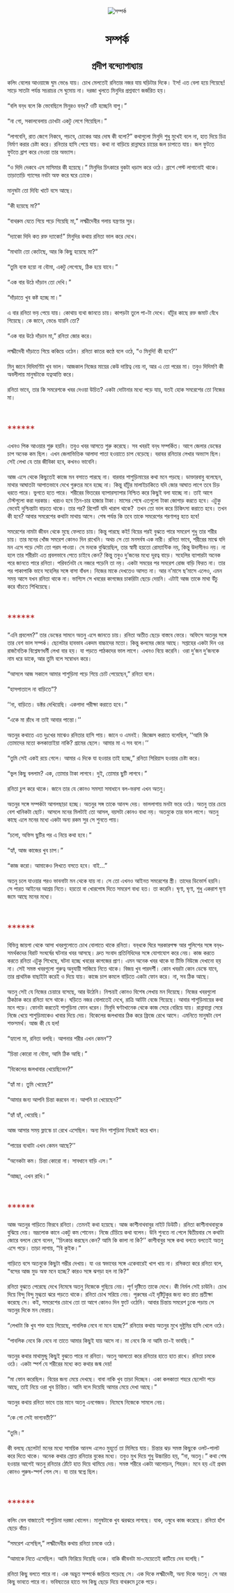 <div align=center> <img src="http://images.anandabazar.com/polopoly_fs/1.860847.1536427186!/image/image.jpg_gen/derivatives/box_731_402/image.jpg" alt="সম্পর্ক" align="center" ></div>
<h1 align=center>সম্পর্ক</h1>
<h2 align=center>প্রদীপ বন্দ্যোপাধ্যায়</h2>
&#x995;&#x9B2;&#x9BF;&#x982; &#x9AC;&#x9C7;&#x9B2;&#x9C7;&#x9B0; &#x986;&#x993;&#x9DF;&#x9BE;&#x99C;&#x9C7; &#x998;&#x9C1;&#x9AE; &#x9AD;&#x9C7;&#x999;&#x9C7; &#x9AF;&#x9BE;&#x9DF;&#x964; &#x99A;&#x9CB;&#x996; &#x9AE;&#x9C7;&#x9B2;&#x9A4;&#x9C7;&#x987; &#x9B0;&#x9A8;&#x9BF;&#x9A4;&#x9BE;&#x9B0; &#x9A8;&#x99C;&#x9B0; &#x9AF;&#x9BE;&#x9DF; &#x998;&#x9DC;&#x9BF;&#x99F;&#x9BE;&#x9B0; &#x9A6;&#x9BF;&#x995;&#x9C7;&#x964; &#x987;&#x9B8;! &#x98F;&#x9A4; &#x9AC;&#x9C7;&#x9B2;&#x9BE; &#x9B9;&#x9DF;&#x9C7; &#x997;&#x9BF;&#x9DF;&#x9C7;&#x99B;&#x9C7;! &#x9B8;&#x9BE;&#x9DC;&#x9C7; &#x9B8;&#x9BE;&#x9A4;&#x99F;&#x9BE; &#x9AA;&#x9B0;&#x9CD;&#x9AF;&#x9A8;&#x9CD;&#x9A4; &#x9B8;&#x99A;&#x9B0;&#x9BE;&#x99A;&#x9B0; &#x9B8;&#x9C7; &#x998;&#x9C1;&#x9AE;&#x9CB;&#x9DF; &#x9A8;&#x9BE;&#x964; &#x9A6;&#x9B0;&#x99C;&#x9BE; &#x996;&#x9C1;&#x9B2;&#x9A4;&#x9C7; &#x9AE;&#x9BF;&#x9A8;&#x9C1;&#x9A6;&#x9BF;&#x9B0; &#x9AA;&#x9CD;&#x9B0;&#x9B6;&#x9CD;&#x9A8;&#x9AC;&#x9BE;&#x9A3;&#x9C7; &#x99C;&#x9B0;&#x9CD;&#x99C;&#x9B0;&#x9BF;&#x9A4; &#x9B9;&#x9DF;&#x964;<br> <br>&#x201C;&#x9AC;&#x9B2;&#x9BF; &#x9AC;&#x9A8;&#x9CD;&#x200C;&#x9A7; &#x9AC;&#x9B2;&#x9C7; &#x995;&#x9BF; &#x9AD;&#x9C7;&#x9AC;&#x9C7;&#x99B;&#x9BF;&#x9B2;&#x9C7; &#x9AE;&#x9BF;&#x9A8;&#x9C1;&#x9B0;&#x993; &#x9AC;&#x9A8;&#x9CD;&#x200C;&#x9A7;? &#x993;&#x99F;&#x9BF; &#x9B9;&#x99A;&#x9CD;&#x99B;&#x9C7;&#x9A8;&#x9BF; &#x9AC;&#x9BE;&#x9AA;&#x9C1;&#x964;&#x201D;<br> <br>&#x201C;&#x9A8;&#x9BE; &#x997;&#x9CB;, &#x9B8;&#x995;&#x9BE;&#x9B2;&#x9AC;&#x9C7;&#x9B2;&#x9BE;&#x9DF; &#x99A;&#x9CB;&#x996;&#x99F;&#x9BE; &#x98F;&#x995;&#x99F;&#x9C1; &#x9B2;&#x9C7;&#x997;&#x9C7; &#x997;&#x9BF;&#x9DF;&#x9C7;&#x99B;&#x9BF;&#x9B2;&#x964;&#x201D;<br> <br>&#x201C;&#x9B2;&#x9BE;&#x997;&#x9AC;&#x9C7;&#x9A8;&#x9BF;, &#x9B0;&#x9BE;&#x9A4; &#x99C;&#x9C7;&#x997;&#x9C7; &#x9A8;&#x9BF;&#x995;&#x9AC;&#x9C7;, &#x9AA;&#x9DC;&#x9AC;&#x9C7;, &#x99A;&#x9CB;&#x995;&#x9C7;&#x9B0; &#x986;&#x9B0; &#x9A6;&#x9CB;&#x9B7; &#x995;&#x9C0; &#x9AC;&#x9B2;&#x9CB;?&#x201D; &#x995;&#x9A5;&#x9BE;&#x997;&#x9C1;&#x9B2;&#x9CB; &#x9AE;&#x9BF;&#x9A8;&#x9C1;&#x9A6;&#x9BF; &#x9B6;&#x9C1;&#x9A7;&#x9C1; &#x9AE;&#x9C1;&#x996;&#x9C7;&#x987; &#x9AC;&#x9B2;&#x9C7; &#x9A8;&#x9BE;, &#x9B9;&#x9BE;&#x9A4; &#x9A6;&#x9BF;&#x9DF;&#x9C7; &#x99A;&#x9BF;&#x9A4;&#x9CD;&#x9B0; &#x9A8;&#x9BF;&#x9B0;&#x9CD;&#x9AE;&#x9BE;&#x9A3; &#x995;&#x9B0;&#x9BE;&#x9B0; &#x99A;&#x9C7;&#x9B7;&#x9CD;&#x99F;&#x9BE; &#x995;&#x9B0;&#x9C7;&#x964; &#x9B0;&#x9A8;&#x9BF;&#x9A4;&#x9BE;&#x9B0; &#x9B9;&#x9BE;&#x9B8;&#x9BF; &#x9AA;&#x9C7;&#x9DF;&#x9C7; &#x9AF;&#x9BE;&#x9DF;&#x964; &#x995;&#x9A5;&#x9BE; &#x9A8;&#x9BE; &#x9AC;&#x9BE;&#x9DC;&#x9BF;&#x9DF;&#x9C7; &#x9B0;&#x9BE;&#x9A8;&#x9CD;&#x9A8;&#x9BE;&#x998;&#x9B0;&#x9C7; &#x99A;&#x9BE;&#x9DF;&#x9C7;&#x9B0; &#x99C;&#x9B2; &#x99A;&#x9BE;&#x9AA;&#x9BE;&#x9A4;&#x9C7; &#x9AF;&#x9BE;&#x9DF;&#x964; &#x99C;&#x9B2; &#x9AB;&#x9C1;&#x99F;&#x9A4;&#x9C7; &#x9AB;&#x9C1;&#x99F;&#x9A4;&#x9C7; &#x9AC;&#x9CD;&#x9B0;&#x9BE;&#x9B6; &#x995;&#x9B0;&#x9C7; &#x9A8;&#x9C7;&#x993;&#x9DF;&#x9BE; &#x9A4;&#x9BE;&#x9B0; &#x985;&#x9AD;&#x9CD;&#x9AF;&#x9BE;&#x9B8;&#x964;&#xA0;<br> <br>&#x201C;&#x993; &#x9A6;&#x9BF;&#x9A6;&#x9BF; &#x9A6;&#x9C7;&#x995;&#x9AC;&#x9C7; &#x98F;&#x9B8; &#x9AE;&#x9BE;&#x9B8;&#x9BF;&#x9AE;&#x9BE;&#x9B0; &#x995;&#x9C0; &#x9B9;&#x9DF;&#x9C7;&#x99B;&#x9C7;&#x964;&#x201D; &#x9AE;&#x9BF;&#x9A8;&#x9C1;&#x9A6;&#x9BF;&#x9B0; &#x99A;&#x9BF;&#x9CE;&#x995;&#x9BE;&#x9B0;&#x9C7; &#x9AC;&#x9C1;&#x995;&#x99F;&#x9BE; &#x9A7;&#x9DC;&#x9BE;&#x9B8; &#x995;&#x9B0;&#x9C7; &#x993;&#x9A0;&#x9C7;&#x964; &#x9AC;&#x9CD;&#x9B0;&#x9BE;&#x9B6;&#x9C7; &#x9AA;&#x9C7;&#x9B8;&#x9CD;&#x99F; &#x9B2;&#x9BE;&#x997;&#x9BE;&#x9A8;&#x9CB;&#x987; &#x9A5;&#x9BE;&#x995;&#x9C7;&#x964; &#x9A4;&#x9BE;&#x9DC;&#x9BE;&#x9A4;&#x9BE;&#x9DC;&#x9BF; &#x997;&#x9CD;&#x9AF;&#x9BE;&#x9B8;&#x9C7;&#x9B0; &#x9A8;&#x9AC;&#x99F;&#x9BE; &#x985;&#x9AB; &#x995;&#x9B0;&#x9C7; &#x998;&#x9B0;&#x9C7; &#x9A2;&#x9CB;&#x995;&#x9C7;&#x964;<br> <br>&#x9AE;&#x9BE;&#x9A8;&#x9C1;&#x9B7;&#x99F;&#x9BE; &#x9A4;&#x9CB; &#x9A6;&#x9BF;&#x9AC;&#x9CD;&#x9AF;&#x9BF; &#x996;&#x9BE;&#x99F;&#x9C7; &#x9AC;&#x9B8;&#x9C7; &#x986;&#x99B;&#x9C7;&#x964;<br> <br>&#x201C;&#x995;&#x9C0; &#x9B9;&#x9DF;&#x9C7;&#x99B;&#x9C7; &#x9AE;&#x9BE;?&#x201D;<br> <br>&#x201C;&#x9AC;&#x9BE;&#x9A5;&#x9B0;&#x9C1;&#x9AE; &#x9AF;&#x9C7;&#x9A4;&#x9C7; &#x997;&#x9BF;&#x9DF;&#x9C7; &#x9AA;&#x9DC;&#x9C7; &#x997;&#x9BF;&#x9DF;&#x9C7;&#x99B;&#x9BF; &#x9AE;&#x9BE;,&#x201D; &#x9B2;&#x995;&#x9CD;&#x9B7;&#x9CD;&#x9AE;&#x9C0;&#x9A6;&#x9C7;&#x9AC;&#x9C0;&#x9B0; &#x997;&#x9B2;&#x9BE;&#x9DF; &#x9AF;&#x9A8;&#x9CD;&#x9A4;&#x9CD;&#x9B0;&#x9A3;&#x9BE;&#x9B0; &#x9B8;&#x9C1;&#x9B0;&#x964;<br> <br>&#x201C;&#x9A6;&#x9CD;&#x9AF;&#x9BE;&#x995;&#x9CB; &#x9A6;&#x9BF;&#x9A6;&#x9BF; &#x995;&#x9A4; &#x9B0;&#x995;&#x9CD;&#x9A4; &#x9A6;&#x9CD;&#x9AF;&#x9BE;&#x995;&#x9CB;!&#x201D; &#x9AE;&#x9BF;&#x9A8;&#x9C1;&#x9A6;&#x9BF;&#x9B0; &#x995;&#x9A5;&#x9BE;&#x9DF; &#x9B0;&#x9A8;&#x9BF;&#x9A4;&#x9BE; &#x9AD;&#x9BE;&#x9B2; &#x995;&#x9B0;&#x9C7; &#x9A6;&#x9C7;&#x996;&#x9C7;&#x964;<br> <br>&#x201C;&#x9AE;&#x9BE;&#x9A5;&#x9BE;&#x99F;&#x9BE; &#x9A4;&#x9CB; &#x995;&#x9C7;&#x99F;&#x9C7;&#x99B;&#x9C7;, &#x986;&#x9B0; &#x995;&#x9BF; &#x995;&#x9BF;&#x99B;&#x9C1; &#x9B9;&#x9DF;&#x9C7;&#x99B;&#x9C7; &#x9AE;&#x9BE;?&#x201D;<br> <br>&#x201C;&#x9A4;&#x9C1;&#x9AE;&#x9BF; &#x9AC;&#x9CD;&#x9AF;&#x9B8;&#x9CD;&#x9A4; &#x9B9;&#x9DF;&#x9CB; &#x9A8;&#x9BE; &#x9AC;&#x9CC;&#x9AE;&#x9BE;, &#x98F;&#x995;&#x99F;&#x9C1; &#x9B2;&#x9C7;&#x997;&#x9C7;&#x99B;&#x9C7;, &#x9A0;&#x9BF;&#x995; &#x9B9;&#x9DF;&#x9C7; &#x9AF;&#x9BE;&#x9AC;&#x9C7;&#x964;&#x201D;<br> <br>&#x201C;&#x98F;&#x995; &#x9AC;&#x9BE;&#x9B0; &#x989;&#x9A0;&#x9C7; &#x9A6;&#x9BE;&#x981;&#x9DC;&#x9BE;&#x9A8; &#x9A4;&#x9CB; &#x9A6;&#x9C7;&#x996;&#x9BF;&#x964;&#x201D;<br> <br>&#x201C;&#x9A6;&#x9BE;&#x981;&#x9DC;&#x9BE;&#x9A4;&#x9C7; &#x996;&#x9C1;&#x9AC; &#x995;&#x9B7;&#x9CD;&#x99F; &#x9B9;&#x99A;&#x9CD;&#x99B;&#x9C7; &#x9AE;&#x9BE;&#x964;&#x201D;<br> <br>&#x98F; &#x9AC;&#x9BE;&#x9B0; &#x9B0;&#x9A8;&#x9BF;&#x9A4;&#x9BE; &#x9AD;&#x9DF; &#x9AA;&#x9C7;&#x9DF;&#x9C7; &#x9AF;&#x9BE;&#x9DF;&#x964; &#x995;&#x9CB;&#x9A5;&#x9BE;&#x9DF; &#x9AC;&#x9CD;&#x9AF;&#x9A5;&#x9BE; &#x99C;&#x9BE;&#x9A8;&#x9A4;&#x9C7; &#x99A;&#x9BE;&#x9DF;&#x964; &#x995;&#x9BE;&#x9AA;&#x9DC;&#x99F;&#x9BE; &#x9A4;&#x9C1;&#x9B2;&#x9C7; &#x9AA;&#x9BE;-&#x99F;&#x9BE; &#x9A6;&#x9C7;&#x996;&#x9C7;&#x964; &#x9B9;&#x9BE;&#x981;&#x99F;&#x9C1;&#x9B0; &#x995;&#x9BE;&#x99B;&#x9C7; &#x9B0;&#x995;&#x9CD;&#x9A4; &#x99C;&#x9AE;&#x9BE;&#x99F; &#x9AC;&#x9C7;&#x981;&#x9A7;&#x9C7; &#x997;&#x9BF;&#x9DF;&#x9C7;&#x99B;&#x9C7;&#x964; &#x995;&#x9C7; &#x99C;&#x9BE;&#x9A8;&#x9C7;, &#x9AD;&#x9C7;&#x999;&#x9C7; &#x9AF;&#x9BE;&#x9DF;&#x9A8;&#x9BF; &#x9A4;&#x9CB;?<br> <br>&#x201C;&#x98F;&#x995; &#x9AC;&#x9BE;&#x9B0; &#x989;&#x9A0;&#x9C7; &#x9A6;&#x9BE;&#x981;&#x9DC;&#x9BE;&#x9A8; &#x9AE;&#x9BE;,&#x201D; &#x9B0;&#x9A8;&#x9BF;&#x9A4;&#x9BE; &#x99C;&#x9CB;&#x9B0; &#x995;&#x9B0;&#x9C7;&#x964;<br> <br>&#x9B2;&#x995;&#x9CD;&#x9B7;&#x9CD;&#x9AE;&#x9C0;&#x9A6;&#x9C7;&#x9AC;&#x9C0; &#x9A6;&#x9BE;&#x981;&#x9DC;&#x9BE;&#x9A4;&#x9C7; &#x997;&#x9BF;&#x9DF;&#x9C7; &#x995;&#x995;&#x9BF;&#x9DF;&#x9C7; &#x993;&#x9A0;&#x9C7;&#x9A8;&#x964; &#x9B0;&#x9A8;&#x9BF;&#x9A4;&#x9BE; &#x995;&#x9BE;&#x9A4;&#x9B0; &#x995;&#x9A3;&#x9CD;&#x9A0;&#x9C7; &#x9AC;&#x9B2;&#x9C7; &#x993;&#x9A0;&#x9C7;, &#x201C;&#x993; &#x9AE;&#x9BF;&#x9A8;&#x9C1;&#x9A6;&#x9BF;! &#x995;&#x9C0; &#x9B9;&#x9AC;&#x9C7;?&#x2019;&#x2019;<br> <br>&#x9AE;&#x9BF;&#x9A8;&#x9C1; &#x99C;&#x9BE;&#x9A8;&#x9C7; &#x9A6;&#x9BF;&#x9A6;&#x9BF;&#x9AE;&#x9A3;&#x9BF;&#x99F;&#x9BE; &#x996;&#x9C1;&#x9AC; &#x9AD;&#x9BE;&#x9B2;&#x964; &#x986;&#x99C;&#x995;&#x9BE;&#x9B2; &#x9A8;&#x9BF;&#x99C;&#x9C7;&#x9B0; &#x9AE;&#x9BE;&#x9DF;&#x9C7;&#x9B0; &#x995;&#x9C7;&#x989; &#x9A6;&#x9BE;&#x9DF;&#x9BF;&#x9A4;&#x9CD;&#x9AC; &#x9A8;&#x9C7;&#x9DF; &#x9A8;&#x9BE;, &#x986;&#x9B0; &#x98F; &#x9A4;&#x9CB; &#x9AA;&#x9B0;&#x9C7;&#x9B0; &#x9AE;&#x9BE;&#x964; &#x9A4;&#x9AC;&#x9C1;&#x993; &#x9A6;&#x9BF;&#x9A6;&#x9BF;&#x9AE;&#x9A3;&#x9BF; &#x995;&#x9C0; &#x985;&#x9AC;&#x9B2;&#x9C0;&#x9B2;&#x9BE;&#x9DF; &#x9AE;&#x9BE;&#x9A8;&#x9C1;&#x9B7;&#x99F;&#x9BE;&#x995;&#x9C7; &#x9AF;&#x9A4;&#x9CD;&#x9A8;&#x986;&#x9A4;&#x9CD;&#x9A4;&#x9BF; &#x995;&#x9B0;&#x9C7;&#x964;<br> <br>&#x9B0;&#x9A8;&#x9BF;&#x9A4;&#x9BE; &#x9AD;&#x9BE;&#x9AC;&#x9C7;, &#x9A4;&#x9BE;&#x9B0; &#x995;&#x9BF; &#x9B8;&#x9AE;&#x9B0;&#x9C7;&#x9B6;&#x995;&#x9C7; &#x996;&#x9AC;&#x9B0; &#x9A6;&#x9C7;&#x993;&#x9DF;&#x9BE; &#x989;&#x99A;&#x9BF;&#x9A4;? &#x98F;&#x995;&#x99F;&#x9BE; &#x9A6;&#x9CB;&#x99F;&#x9BE;&#x9A8;&#x9BE;&#x9B0; &#x9AE;&#x9A7;&#x9CD;&#x9AF;&#x9C7; &#x9AA;&#x9DC;&#x9C7; &#x9AF;&#x9BE;&#x9DF;, &#x9AF;&#x9A4;&#x987; &#x9B9;&#x9CB;&#x995; &#x9B8;&#x9AE;&#x9B0;&#x9C7;&#x9B6;&#x9C7;&#x9B0; &#x9A4;&#x9CB; &#x9A8;&#x9BF;&#x99C;&#x9C7;&#x9B0; &#x9AE;&#x9BE;&#x964;<br> <br>&#xA0;<br> <br><span style="color:#B22222;font-size:21px;">******</span><br> <br>&#x98F;&#x996;&#x9A8;&#x993; &#x9AA;&#x9BF;&#x995; &#x986;&#x993;&#x9DF;&#x9BE;&#x9B0; &#x9B6;&#x9C1;&#x9B0;&#x9C1; &#x9B9;&#x9DF;&#x9A8;&#x9BF;&#x964; &#x9A4;&#x9AC;&#x9C1;&#x993; &#x996;&#x9AC;&#x9B0; &#x986;&#x9B8;&#x9A4;&#x9C7; &#x9B6;&#x9C1;&#x9B0;&#x9C1; &#x995;&#x9B0;&#x9C7;&#x99B;&#x9C7;&#x964; &#x9B8;&#x9AC; &#x996;&#x9AC;&#x9B0;&#x987; &#x9AC;&#x9A8;&#x9CD;&#x200C;&#x9A7; &#x9B8;&#x9AE;&#x9CD;&#x9AA;&#x9B0;&#x9CD;&#x995;&#x9BF;&#x9A4;&#x964; &#x986;&#x997;&#x9C7; &#x99C;&#x9C7;&#x9B2;&#x9BE;&#x9B0; &#x9A1;&#x9C7;&#x9B8;&#x9CD;&#x995;&#x9C7;&#x9B0; &#x99A;&#x9BE;&#x9AA; &#x985;&#x9A8;&#x9C7;&#x995; &#x995;&#x9AE; &#x99B;&#x9BF;&#x9B2;&#x964; &#x98F;&#x996;&#x9A8; &#x99C;&#x9C7;&#x9B2;&#x9BE;&#x9AD;&#x9BF;&#x9A4;&#x9CD;&#x9A4;&#x9BF;&#x995; &#x986;&#x9B2;&#x9BE;&#x9A6;&#x9BE; &#x9AA;&#x9BE;&#x9A4;&#x9BE; &#x9B9;&#x993;&#x9DF;&#x9BE;&#x9A4;&#x9C7; &#x99A;&#x9BE;&#x9AA; &#x9AC;&#x9C7;&#x9DC;&#x9C7;&#x99B;&#x9C7;&#x964; &#x9AC;&#x9B0;&#x9BE;&#x9AC;&#x9B0; &#x9B0;&#x9A8;&#x9BF;&#x9A4;&#x9BE;&#x9B0; &#x9B2;&#x9C7;&#x996;&#x9BE;&#x9B0; &#x985;&#x9AD;&#x9CD;&#x9AF;&#x9BE;&#x9B8; &#x99B;&#x9BF;&#x9B2;&#x964; &#x9B8;&#x9C7;&#x987; &#x9B2;&#x9C7;&#x996;&#x9BE; &#x9AF;&#x9C7; &#x9A4;&#x9BE;&#x9B0; &#x99C;&#x9C0;&#x9AC;&#x9BF;&#x995;&#x9BE; &#x9B9;&#x9AC;&#x9C7;, &#x995;&#x996;&#x9A8;&#x993; &#x9AD;&#x9BE;&#x9AC;&#x9C7;&#x9A8;&#x9BF;&#x964;<br> <br>&#x986;&#x99C; &#x98F;&#x9B8;&#x9C7; &#x9A5;&#x9C7;&#x995;&#x9C7; &#x995;&#x9BF;&#x99B;&#x9C1;&#x9A4;&#x9C7;&#x987; &#x995;&#x9BE;&#x99C;&#x9C7; &#x9AE;&#x9A8; &#x9AC;&#x9B8;&#x9BE;&#x9A4;&#x9C7; &#x9AA;&#x9BE;&#x9B0;&#x99B;&#x9C7; &#x9A8;&#x9BE;&#x964; &#x9AC;&#x9BE;&#x9B0;&#x9AC;&#x9BE;&#x9B0; &#x9B6;&#x9BE;&#x9B6;&#x9C1;&#x9DC;&#x9BF;&#x9AE;&#x9BE;&#x9DF;&#x9C7;&#x9B0; &#x995;&#x9A5;&#x9BE; &#x9AE;&#x9A8;&#x9C7; &#x9AA;&#x9DC;&#x99B;&#x9C7;&#x964; &#x9A1;&#x9BE;&#x995;&#x9CD;&#x9A4;&#x9BE;&#x9B0;&#x9AC;&#x9BE;&#x9AC;&#x9C1; &#x9AC;&#x9B2;&#x9C7;&#x99B;&#x9C7;&#x9A8;, &#x9AE;&#x9BE;&#x9A5;&#x9BE;&#x9B0; &#x986;&#x998;&#x9BE;&#x9A4;&#x99F;&#x9BE; &#x986;&#x9AA;&#x9BE;&#x9A4;&#x9AD;&#x9BE;&#x9AC;&#x9C7; &#x9A6;&#x9C7;&#x996;&#x9C7; &#x997;&#x9C1;&#x9B0;&#x9C1;&#x9A4;&#x9B0; &#x9AE;&#x9A8;&#x9C7; &#x9B9;&#x99A;&#x9CD;&#x99B;&#x9C7; &#x9A8;&#x9BE;&#x964; &#x995;&#x9BF;&#x9A8;&#x9CD;&#x9A4;&#x9C1; &#x9B9;&#x9BE;&#x981;&#x99F;&#x9C1;&#x9B0; &#x9AE;&#x9BE;&#x9B2;&#x9BE;&#x987;&#x99A;&#x9BE;&#x995;&#x9BF;&#x9A4;&#x9C7; &#x9AF;&#x9A6;&#x9BF; &#x99C;&#x9CB;&#x9B0; &#x986;&#x998;&#x9BE;&#x9A4; &#x9B2;&#x9BE;&#x997;&#x9C7; &#x9A4;&#x9AC;&#x9C7; &#x99A;&#x9BF;&#x9DC; &#x9A7;&#x9B0;&#x9A4;&#x9C7; &#x9AA;&#x9BE;&#x9B0;&#x9C7;&#x964; &#x9AD;&#x9C1;&#x997;&#x9A4;&#x9C7; &#x9B9;&#x9A4;&#x9C7; &#x9AA;&#x9BE;&#x9B0;&#x9C7;&#x964; &#x9B6;&#x9B0;&#x9C0;&#x9B0;&#x9C7;&#x9B0; &#x9AD;&#x9BF;&#x9A4;&#x9B0;&#x9C7;&#x9B0; &#x9AC;&#x9CD;&#x9AF;&#x9BE;&#x9AA;&#x9BE;&#x9B0;&#x9B8;&#x9CD;&#x9AF;&#x9BE;&#x9AA;&#x9BE;&#x9B0; &#x9A8;&#x9BF;&#x9B6;&#x9CD;&#x99A;&#x9BF;&#x9A4; &#x995;&#x9B0;&#x9C7; &#x995;&#x9BF;&#x99B;&#x9C1;&#x987; &#x9AC;&#x9B2;&#x9BE; &#x9AF;&#x9BE;&#x99A;&#x9CD;&#x99B;&#x9C7; &#x9A8;&#x9BE;&#x964; &#x9A4;&#x9BE;&#x987; &#x986;&#x997;&#x9C7; &#x99F;&#x9C7;&#x9B8;&#x9CD;&#x99F;&#x997;&#x9C1;&#x9B2;&#x9CB; &#x995;&#x9B0;&#x9BE; &#x9A6;&#x9B0;&#x995;&#x9BE;&#x9B0;&#x964; &#x996;&#x9B0;&#x99A;&#x993; &#x9B9;&#x9AC;&#x9C7; &#x9A4;&#x9BF;&#x9A8;-&#x99A;&#x9BE;&#x9B0; &#x9B9;&#x9BE;&#x99C;&#x9BE;&#x9B0; &#x99F;&#x9BE;&#x995;&#x9BE;&#x964; &#x9AE;&#x9BE;&#x9B8;&#x9C7;&#x9B0; &#x9B6;&#x9C7;&#x9B7;&#x9C7; &#x98F;&#x9A4;&#x997;&#x9C1;&#x9B2;&#x9CB; &#x99F;&#x9BE;&#x995;&#x9BE; &#x99C;&#x9CB;&#x997;&#x9BE;&#x9DC; &#x995;&#x9B0;&#x9A4;&#x9C7; &#x9B9;&#x9AC;&#x9C7;&#x964; &#x98F;&#x99F;&#x9C1;&#x995;&#x9C1; &#x9AD;&#x9C7;&#x9AC;&#x9C7;&#x987; &#x9A6;&#x9C1;&#x9B6;&#x9CD;&#x99A;&#x9BF;&#x9A8;&#x9CD;&#x9A4;&#x9BE;&#x99F;&#x9BE; &#x9AC;&#x9BE;&#x9DC;&#x9A4;&#x9C7; &#x9A5;&#x9BE;&#x995;&#x9C7;&#x964; &#x9A4;&#x9BE;&#x9B0; &#x9AA;&#x9B0;? &#x9B0;&#x9BF;&#x9AA;&#x9CB;&#x9B0;&#x9CD;&#x99F; &#x9AF;&#x9A6;&#x9BF; &#x996;&#x9BE;&#x9B0;&#x9BE;&#x9AA; &#x9A5;&#x9BE;&#x995;&#x9C7;?&#xA0; &#x9A4;&#x996;&#x9A8; &#x9A4;&#x9CB; &#x9AD;&#x9BE;&#x9B2; &#x995;&#x9B0;&#x9C7; &#x99A;&#x9BF;&#x995;&#x9BF;&#x9CE;&#x9B8;&#x9BE; &#x995;&#x9B0;&#x9BE;&#x9A4;&#x9C7; &#x9B9;&#x9AC;&#x9C7;&#x964; &#x9A4;&#x996;&#x9A8; &#x995;&#x9C0; &#x9B9;&#x9AC;&#x9C7;? &#x986;&#x9AC;&#x9BE;&#x9B0; &#x9B8;&#x9AE;&#x9B0;&#x9C7;&#x9B6;&#x9C7;&#x9B0; &#x995;&#x9A5;&#x9BE;&#x99F;&#x9BE; &#x9AE;&#x9BE;&#x9A5;&#x9BE;&#x9DF; &#x986;&#x9B8;&#x9C7;&#x964; &#x9B6;&#x9C7;&#x9B7; &#x9AA;&#x9B0;&#x9CD;&#x9AF;&#x9A8;&#x9CD;&#x9A4; &#x995;&#x9BF; &#x9A4;&#x9AC;&#x9C7; &#x9A4;&#x9BE;&#x995;&#x9C7; &#x9B8;&#x9AE;&#x9B0;&#x9C7;&#x9B6;&#x9C7;&#x9B0; &#x9B6;&#x9B0;&#x9A3;&#x9BE;&#x9AA;&#x9A8;&#x9CD;&#x9A8; &#x9B9;&#x9A4;&#x9C7; &#x9B9;&#x9AC;&#x9C7;!<br> <br>&#x9B8;&#x9AE;&#x9B0;&#x9C7;&#x9B6;&#x9C7;&#x9B0; &#x9A8;&#x9BE;&#x9AE;&#x99F;&#x9BE; &#x99C;&#x9C0;&#x9AC;&#x9A8; &#x9A5;&#x9C7;&#x995;&#x9C7; &#x9AE;&#x9C1;&#x99B;&#x9C7; &#x9AB;&#x9C7;&#x9B2;&#x9A4;&#x9C7; &#x99A;&#x9BE;&#x9DF;&#x964; &#x995;&#x9BF;&#x9A8;&#x9CD;&#x9A4;&#x9C1; &#x9AA;&#x9BE;&#x9B0;&#x99B;&#x9C7; &#x995;&#x987;! &#x9AC;&#x9BF;&#x9DF;&#x9C7;&#x9B0; &#x9AA;&#x9B0;&#x987; &#x9AC;&#x9C1;&#x99D;&#x9A4;&#x9C7; &#x9AA;&#x9BE;&#x9B0;&#x9C7; &#x9B8;&#x9AE;&#x9B0;&#x9C7;&#x9B6; &#x9B6;&#x9C1;&#x9A7;&#x9C1; &#x9A4;&#x9BE;&#x9B0; &#x9B6;&#x9B0;&#x9C0;&#x9B0; &#x99A;&#x9BE;&#x9DF;&#x964; &#x9A4;&#x9BE;&#x9B0; &#x9AE;&#x9A8;&#x9C7;&#x9B0; &#x996;&#x9CB;&#x981;&#x99C; &#x9B8;&#x9AE;&#x9B0;&#x9C7;&#x9B6; &#x995;&#x9CB;&#x9A8;&#x993; &#x9A6;&#x9BF;&#x9A8; &#x9B0;&#x9BE;&#x996;&#x9C7;&#x9A8;&#x9BF;&#x964; &#x985;&#x9A5;&#x99A; &#x9B8;&#x9C7; &#x9A4;&#x9CB; &#x9AE;&#x9A8;&#x9B8;&#x9B0;&#x9CD;&#x9AC;&#x9B8;&#x9CD;&#x9AC; &#x98F;&#x995; &#x9A8;&#x9BE;&#x9B0;&#x9C0;&#x964; &#x9B0;&#x9A8;&#x9BF;&#x9A4;&#x9BE; &#x9AD;&#x9BE;&#x9AC;&#x9C7;, &#x9B6;&#x9B0;&#x9C0;&#x9B0;&#x9C7;&#x9B0; &#x9AE;&#x9BE;&#x99D;&#x9C7; &#x9AF;&#x9A6;&#x9BF; &#x9AE;&#x9A8; &#x98F;&#x9B8;&#x9C7; &#x9AA;&#x9DC;&#x9C7; &#x9B8;&#x9C7;&#x99F;&#x9BE; &#x9A4;&#x9CB; &#x9AA;&#x9B0;&#x9AE; &#x9AA;&#x9BE;&#x993;&#x9DF;&#x9BE;&#x964; &#x9B8;&#x9C7; &#x9AE;&#x9A8;&#x995;&#x9C7; &#x9AC;&#x9C1;&#x99D;&#x9BF;&#x9DF;&#x9C7;&#x99B;&#x9BF;&#x9B2;, &#x9A4;&#x9BE;&#x9B0; &#x9B8;&#x9CD;&#x9AC;&#x9BE;&#x9AE;&#x9C0; &#x9B9;&#x9DF;&#x9A4;&#x9CB; &#x9B0;&#x9CB;&#x9AE;&#x9CD;&#x9AF;&#x9BE;&#x9A8;&#x9CD;&#x99F;&#x9BF;&#x995; &#x9A8;&#x9DF;, &#x995;&#x9BF;&#x9A8;&#x9CD;&#x9A4;&#x9C1; &#x989;&#x9A6;&#x9BE;&#x9B8;&#x9C0;&#x9A8;&#x993; &#x9A8;&#x9DF;&#x964; &#x9A8;&#x9BE; &#x9B9;&#x9B2;&#x9C7; &#x9A4;&#x9BE;&#x9B0; &#x9B6;&#x9B0;&#x9C0;&#x9B0;&#x99F;&#x9BE; &#x98F;&#x9A4; &#x9AA;&#x9CD;&#x9B0;&#x9AC;&#x9B2;&#x9AD;&#x9BE;&#x9AC;&#x9C7; &#x9AA;&#x9C7;&#x9A4;&#x9C7; &#x99A;&#x9BE;&#x987;&#x9AC;&#x9C7; &#x995;&#x9C7;&#x9A8;? &#x995;&#x9BF;&#x9A8;&#x9CD;&#x9A4;&#x9C1; &#x9A4;&#x9AC;&#x9C1;&#x993; &#x9A6;&#x9C1;&#x2019;&#x99C;&#x9A8;&#x9C7;&#x9B0; &#x9AE;&#x9A7;&#x9CD;&#x9AF;&#x9C7; &#x9A6;&#x9C2;&#x9B0;&#x9A4;&#x9CD;&#x9AC; &#x9AC;&#x9BE;&#x9A1;&#x9BC;&#x9C7;&#x964; &#x9B8;&#x9B9;&#x9C7;&#x9B2;&#x9BF;&#x9B0; &#x9AC;&#x9CD;&#x9AF;&#x9BE;&#x9AA;&#x9BE;&#x9B0;&#x99F;&#x9BE; &#x985;&#x9A8;&#x9C7;&#x995; &#x9AA;&#x9B0;&#x9C7; &#x99C;&#x9BE;&#x9A8;&#x9A4;&#x9C7; &#x9AA;&#x9BE;&#x9B0;&#x9C7; &#x9B0;&#x9A8;&#x9BF;&#x9A4;&#x9BE;&#x964; &#x9AA;&#x9B0;&#x9BF;&#x9AC;&#x9B0;&#x9CD;&#x9A4;&#x9A8;&#x99F;&#x9BE; &#x9AF;&#x9C7; &#x9A8;&#x99C;&#x9B0;&#x9C7; &#x9AA;&#x9DC;&#x9C7;&#x9A8;&#x9BF; &#x9A4;&#x9BE; &#x9A8;&#x9DF;&#x964; &#x98F;&#x995;&#x99F;&#x9BE; &#x9B8;&#x9AE;&#x9DF;&#x9C7;&#x9B0; &#x9AA;&#x9B0; &#x9B8;&#x9AE;&#x9B0;&#x9C7;&#x9B6; &#x9B0;&#x9CB;&#x99C; &#x9AC;&#x9BE;&#x9A1;&#x9BC;&#x9BF; &#x9AB;&#x9BF;&#x9B0;&#x9A4; &#x9A8;&#x9BE;&#x964; &#x9A4;&#x9BE;&#x9B0; &#x9AA;&#x9B0; &#x9AA;&#x9BE;&#x995;&#x9BE;&#x9AA;&#x9BE;&#x995;&#x9BF; &#x9AD;&#x9BE;&#x9AC;&#x9C7; &#x9B8;&#x9B9;&#x9C7;&#x9B2;&#x9BF;&#x9B0; &#x9B8;&#x999;&#x9CD;&#x997;&#x9C7; &#x9AC;&#x9BE;&#x9B8;&#x9BE; &#x9AC;&#x9BE;&#x981;&#x9A7;&#x9B2;&#x964; &#x9A8;&#x9BF;&#x99C;&#x9C7;&#x9B0; &#x9AE;&#x9BE;&#x995;&#x9C7; &#x9A6;&#x9C7;&#x996;&#x9A4;&#x9C7;&#x993; &#x986;&#x9B8;&#x9A4; &#x9A8;&#x9BE;&#x964; &#x986;&#x9B0; &#x9A8;&#x2019;&#x9AE;&#x9BE;&#x9B8;&#x9C7; &#x99B;&#x2019;&#x9AE;&#x9BE;&#x9B8;&#x9C7; &#x98F;&#x9B2;&#x9C7;&#x993;, &#x98F;&#x9AE;&#x9A8; &#x9B8;&#x9AE;&#x9DF; &#x986;&#x9B8;&#x9C7; &#x9AF;&#x996;&#x9A8; &#x9B0;&#x9A8;&#x9BF;&#x9A4;&#x9BE; &#x9A5;&#x9BE;&#x995;&#x9C7; &#x9A8;&#x9BE;&#x964; &#x9AD;&#x9BE;&#x997;&#x9CD;&#x9AF;&#x9BF;&#x9B8; &#x9B8;&#x9C7; &#x996;&#x9AC;&#x9B0;&#x9C7;&#x9B0; &#x995;&#x9BE;&#x997;&#x99C;&#x9C7;&#x9B0; &#x99A;&#x9BE;&#x995;&#x9B0;&#x9BF;&#x99F;&#x9BE; &#x99B;&#x9C7;&#x9DC;&#x9C7; &#x9A6;&#x9C7;&#x9DF;&#x9A8;&#x9BF;&#x964; &#x98F;&#x99F;&#x9BE;&#x987; &#x986;&#x99C; &#x9A4;&#x9BE;&#x995;&#x9C7; &#x9AE;&#x9BE;&#x9A5;&#x9BE; &#x989;&#x981;&#x99A;&#x9C1; &#x995;&#x9B0;&#x9C7; &#x9AC;&#x9BE;&#x981;&#x99A;&#x9A4;&#x9C7; &#x9B6;&#x9BF;&#x996;&#x9BF;&#x9DF;&#x9C7;&#x99B;&#x9C7;&#x964;<br> <br>&#xA0;<br> <br><span style="color:#B22222;font-size:21px;">******</span><br> <br>&#x201C;&#x98F;&#x9A8;&#x9BF; &#x9AA;&#x9CD;&#x9B0;&#x9AC;&#x9B2;&#x9C7;&#x9AE;?&#x201D; &#x9A4;&#x9BE;&#x9B0; &#x9A1;&#x9C7;&#x9B8;&#x9CD;&#x995;&#x9C7;&#x9B0; &#x9B8;&#x9BE;&#x9AE;&#x9A8;&#x9C7; &#x985;&#x9A4;&#x9A8;&#x9C1; &#x98F;&#x9B8;&#x9C7; &#x99C;&#x9BE;&#x9A8;&#x9A4;&#x9C7; &#x99A;&#x9BE;&#x9DF;&#x964; &#x9B0;&#x9A8;&#x9BF;&#x9A4;&#x9BE; &#x985;&#x9A4;&#x9C0;&#x9A4; &#x99B;&#x9C7;&#x9DC;&#x9C7; &#x9AC;&#x9BE;&#x9B8;&#x9CD;&#x9A4;&#x9AC;&#x9C7; &#x9AB;&#x9C7;&#x9B0;&#x9C7;&#x964; &#x985;&#x9AB;&#x9BF;&#x9B8;&#x9C7; &#x985;&#x9A4;&#x9A8;&#x9C1;&#x9B0; &#x9B8;&#x999;&#x9CD;&#x997;&#x9C7; &#x9A4;&#x9BE;&#x9B0; &#x9AC;&#x9C7;&#x9B6; &#x9AD;&#x9BE;&#x9B2; &#x9B8;&#x9AE;&#x9CD;&#x9AA;&#x9B0;&#x9CD;&#x995;&#x964; &#x99B;&#x9C7;&#x9B2;&#x9C7;&#x99F;&#x9BE;&#x9B0; &#x9B9;&#x9BE;&#x9AC;&#x9AD;&#x9BE;&#x9AC; &#x98F;&#x995;&#x9A6;&#x9AE; &#x9AC;&#x9BE;&#x99A;&#x9CD;&#x99A;&#x9BE;&#x9A6;&#x9C7;&#x9B0; &#x9AE;&#x9A4;&#x9CB;&#x964; &#x995;&#x9BF;&#x9A8;&#x9CD;&#x9A4;&#x9C1; &#x995;&#x9B2;&#x9AE;&#x9C7;&#x9B0; &#x99C;&#x9CB;&#x9B0; &#x986;&#x99B;&#x9C7;&#x964; &#x9B8;&#x9AA;&#x9CD;&#x9A4;&#x9BE;&#x9B9;&#x9C7;&#x9B0; &#x98F;&#x995;&#x99F;&#x9BE; &#x9A6;&#x9BF;&#x9A8; &#x993;&#x9B0; &#x9B0;&#x9BE;&#x99C;&#x9A8;&#x9C8;&#x9A4;&#x9BF;&#x995; &#x9AC;&#x9BF;&#x9B6;&#x9CD;&#x9B2;&#x9C7;&#x9B7;&#x9A3;&#x9A7;&#x9B0;&#x9CD;&#x9AE;&#x9C0; &#x9B2;&#x9C7;&#x996;&#x9BE; &#x9AC;&#x9BE;&#x9B0; &#x9B9;&#x9DF;&#x964; &#x9AF;&#x9BE; &#x9AA;&#x9DC;&#x9A4;&#x9C7; &#x9AA;&#x9BE;&#x9A0;&#x995;&#x9A6;&#x9C7;&#x9B0; &#x9AD;&#x9BE;&#x9B2; &#x9B2;&#x9BE;&#x997;&#x9C7;&#x964; &#x98F;&#x996;&#x9A8;&#x993; &#x9AC;&#x9BF;&#x9DF;&#x9C7; &#x995;&#x9B0;&#x9C7;&#x9A8;&#x9BF;&#x964; &#x993;&#x9B0;&#x9BE; &#x9A6;&#x9C1;&#x2019;&#x99C;&#x9A8; &#x9A6;&#x9C1;&#x2019;&#x99C;&#x9A8;&#x995;&#x9C7; &#x9A8;&#x9BE;&#x9AE; &#x9A7;&#x9B0;&#x9C7; &#x9A1;&#x9BE;&#x995;&#x9C7;, &#x986;&#x9B0; &#x9A4;&#x9C1;&#x9AE;&#x9BF; &#x9AC;&#x9B2;&#x9C7; &#x9B8;&#x9AE;&#x9CD;&#x9AC;&#x9CB;&#x9A7;&#x9A8; &#x995;&#x9B0;&#x9C7;&#x964;<br> <br>&#x201C;&#x986;&#x9B8;&#x9B2;&#x9C7; &#x986;&#x99C; &#x9B8;&#x995;&#x9BE;&#x9B2;&#x9C7; &#x986;&#x9AE;&#x9BE;&#x9B0; &#x9B6;&#x9BE;&#x9B6;&#x9C1;&#x9DC;&#x9BF;&#x9AE;&#x9BE; &#x9AA;&#x9DC;&#x9C7; &#x997;&#x9BF;&#x9DF;&#x9C7; &#x99A;&#x9CB;&#x99F; &#x9AA;&#x9C7;&#x9DF;&#x9C7;&#x99B;&#x9C7;&#x9A8;,&#x201D; &#x9B0;&#x9A8;&#x9BF;&#x9A4;&#x9BE; &#x9AC;&#x9B2;&#x9C7;&#x964;<br> <br>&#x201C;&#x9B9;&#x9BE;&#x9B8;&#x9AA;&#x9BE;&#x9A4;&#x9BE;&#x9B2;&#x9C7; &#x9A8;&#x9BE; &#x9AC;&#x9BE;&#x9DC;&#x9BF;&#x9A4;&#x9C7;&#x201D;?<br> <br>&#x2018;&#x2018;&#x9A8;&#x9BE;, &#x9AC;&#x9BE;&#x9DC;&#x9BF;&#x9A4;&#x9C7;&#x964; &#x9A1;&#x995;&#x9CD;&#x99F;&#x9B0; &#x9A6;&#x9C7;&#x996;&#x9BF;&#x9DF;&#x9C7;&#x99B;&#x9BF;&#x964; &#x98F;&#x995;&#x997;&#x9BE;&#x9A6;&#x9BE; &#x9AA;&#x9B0;&#x9C0;&#x995;&#x9CD;&#x9B7;&#x9BE; &#x995;&#x9B0;&#x9BE;&#x9A4;&#x9C7; &#x9B9;&#x9AC;&#x9C7;&#x964;&#x201D;<br> <br>&#x201C;&#x98F;&#x995;&#x9C7; &#x9AE;&#x9BE; &#x9B0;&#x9BE;&#x981;&#x9A7;&#x9C7; &#x9A8;&#x9BE; &#x9A4;&#x9BE;&#x987; &#x986;&#x9AC;&#x9BE;&#x9B0; &#x9AA;&#x9BE;&#x9A8;&#x9CD;&#x9A4;&#x9CB;&#x964;&#x2019;&#x2019;<br> <br>&#x985;&#x9A4;&#x9A8;&#x9C1;&#x9B0; &#x995;&#x9A5;&#x9BE;&#x9A4;&#x9C7; &#x98F;&#x9A4; &#x9A6;&#x9C1;&#x983;&#x996;&#x9C7;&#x9B0; &#x9AE;&#x9BE;&#x99D;&#x9C7;&#x993; &#x9B0;&#x9A8;&#x9BF;&#x9A4;&#x9BE;&#x9B0; &#x9B9;&#x9BE;&#x9B8;&#x9BF; &#x9AA;&#x9BE;&#x9DF;&#x964; &#x99C;&#x9BE;&#x9A8;&#x9C7; &#x993; &#x98F;&#x9AE;&#x9A8;&#x987;&#x964; &#x99C;&#x9BF;&#x99C;&#x9CD;&#x99E;&#x9C7;&#x9B8; &#x995;&#x9B0;&#x9BE;&#x9A4;&#x9C7; &#x9AC;&#x9B2;&#x9C7;&#x99B;&#x9BF;&#x9B2;, &#x2018;&#x2018;&#x986;&#x9AE;&#x9BF; &#x995;&#x9BF; &#x9A4;&#x9CB;&#x9AE;&#x9BE;&#x9A6;&#x9C7;&#x9B0; &#x9AE;&#x9A4;&#x9CB; &#x995;&#x9B2;&#x995;&#x9BE;&#x9A4;&#x9CD;&#x9A4;&#x9BE;&#x987;&#x9DF;&#x9BE; &#x9A8;&#x9BE;&#x995;&#x9BF;? &#x997;&#x9CD;&#x9B0;&#x9BE;&#x9AE;&#x9C7;&#x9B0; &#x99B;&#x9C7;&#x9B2;&#x9C7;&#x964; &#x986;&#x9AE;&#x9BE;&#x9B0; &#x9AE;&#x9BE; &#x98F; &#x9B8;&#x9AC; &#x9AC;&#x9B2;&#x9C7;&#x964;&#x2019;&#x2019;<br> <br>&#x201C;&#x9A4;&#x9C1;&#x9AE;&#x9BF; &#x9B8;&#x9C7;&#x987; &#x98F;&#x995;&#x987; &#x9B0;&#x9DF;&#x9C7; &#x997;&#x9C7;&#x9B2;&#x9C7;&#x964; &#x986;&#x9AE;&#x9BE;&#x9B0; &#x98F; &#x9A6;&#x9BF;&#x995;&#x9C7; &#x9AF;&#x9BE; &#x9B9;&#x993;&#x9DF;&#x9BE;&#x9B0; &#x9A4;&#x9BE;&#x987; &#x9B9;&#x99A;&#x9CD;&#x99B;&#x9C7;,&#x201D; &#x9B0;&#x9A8;&#x9BF;&#x9A4;&#x9BE; &#x9B8;&#x9BF;&#x9B0;&#x9BF;&#x9DF;&#x9BE;&#x9B8; &#x9B9;&#x993;&#x9DF;&#x9BE;&#x9B0; &#x99A;&#x9C7;&#x9B7;&#x9CD;&#x99F;&#x9BE; &#x995;&#x9B0;&#x9C7;&#x964;<br> <br>&#x201C;&#x9AD;&#x9C1;&#x9B2; &#x995;&#x9BF;&#x99B;&#x9C1; &#x9AC;&#x9B2;&#x9B2;&#x9BE;&#x9AE;? &#x98F;&#x995;, &#x9A4;&#x9CB;&#x9AE;&#x9BE;&#x9B0; &#x99F;&#x9BE;&#x995;&#x9BE; &#x9B2;&#x9BE;&#x997;&#x9AC;&#x9C7;&#x964; &#x9A6;&#x9C1;&#x987;, &#x9A4;&#x9CB;&#x9AE;&#x9BE;&#x9B0; &#x99B;&#x9C1;&#x99F;&#x9BF; &#x9B2;&#x9BE;&#x997;&#x9AC;&#x9C7;&#x964;&#x201D;<br> <br>&#x9B0;&#x9A8;&#x9BF;&#x9A4;&#x9BE; &#x99A;&#x9C1;&#x9AA; &#x995;&#x9B0;&#x9C7; &#x9A5;&#x9BE;&#x995;&#x9C7;&#x964; &#x99C;&#x9BE;&#x9A8;&#x9C7; &#x9A4;&#x9BE;&#x9B0; &#x9AF;&#x9C7; &#x995;&#x9CB;&#x9A8;&#x993; &#x9B8;&#x9AE;&#x9B8;&#x9CD;&#x9AF;&#x9BE; &#x9B8;&#x9AE;&#x9BE;&#x9A7;&#x9BE;&#x9A8;&#x9C7; &#x9AC;&#x9B2;-&#x9AD;&#x9B0;&#x9B8;&#x9BE; &#x98F;&#x996;&#x9A8; &#x985;&#x9A4;&#x9A8;&#x9C1;&#x964;<br> <br>&#x985;&#x9A4;&#x9A8;&#x9C1;&#x9B0; &#x9B8;&#x999;&#x9CD;&#x997;&#x9C7; &#x9B8;&#x9AE;&#x9CD;&#x9AA;&#x9B0;&#x9CD;&#x995;&#x99F;&#x9BE; &#x986;&#x997;&#x9B2;&#x99B;&#x9BE;&#x9DC;&#x9BE; &#x9B9;&#x99A;&#x9CD;&#x99B;&#x9C7;&#x964; &#x985;&#x9A4;&#x9A8;&#x9C1;&#x9B0; &#x9B8;&#x999;&#x9CD;&#x997; &#x9A4;&#x9BE;&#x995;&#x9C7; &#x986;&#x9A8;&#x9A8;&#x9CD;&#x9A6; &#x9A6;&#x9C7;&#x9DF;&#x964; &#x9AD;&#x9BE;&#x9B2;&#x9B2;&#x9BE;&#x997;&#x9BE;&#x9DF; &#x9AE;&#x9A8;&#x99F;&#x9BE; &#x9AD;&#x9B0;&#x9C7; &#x993;&#x9A0;&#x9C7;&#x964; &#x985;&#x9A4;&#x9A8;&#x9C1; &#x9A4;&#x9BE;&#x9B0; &#x99A;&#x9C7;&#x9DF;&#x9C7; &#x9AC;&#x9C7;&#x9B6; &#x996;&#x9BE;&#x9A8;&#x9BF;&#x995;&#x99F;&#x9BE; &#x99B;&#x9CB;&#x99F;&#x964; &#x986;&#x9B8;&#x9B2;&#x9C7; &#x9AE;&#x9A8;&#x9C7;&#x9B0; &#x9AE;&#x9BF;&#x9B2;&#x99F;&#x9BE;&#x987; &#x9A4;&#x9CB; &#x986;&#x9B8;&#x9B2;, &#x9AC;&#x9DF;&#x9B8;&#x99F;&#x9BE; &#x995;&#x9CB;&#x9A8;&#x993; &#x9AC;&#x9BE;&#x9A7;&#x9BE; &#x9A8;&#x9DF;&#x964; &#x985;&#x9A4;&#x9A8;&#x9C1;&#x995;&#x9C7; &#x9A4;&#x9BE;&#x9B0; &#x9AD;&#x9BE;&#x9B2; &#x9B2;&#x9BE;&#x997;&#x9C7;&#x964; &#x985;&#x9A4;&#x9A8;&#x9C1; &#x995;&#x9BE;&#x99B;&#x9C7; &#x98F;&#x9B2;&#x9C7; &#x9AE;&#x9A8;&#x9C7;&#x9B0; &#x9AE;&#x9A7;&#x9CD;&#x9AF;&#x9C7; &#x98F;&#x995;&#x99F;&#x9BE; &#x985;&#x9A8;&#x9CD;&#x9AF; &#x9B0;&#x995;&#x9AE; &#x9B8;&#x9C1;&#x9B0; &#x9B8;&#x9C7; &#x9B6;&#x9C1;&#x9A8;&#x9A4;&#x9C7; &#x9AA;&#x9BE;&#x9DF;&#x964;<br> <br>&#x201C;&#x99A;&#x9B2;&#x9CB;, &#x985;&#x9AB;&#x9BF;&#x9B8; &#x99B;&#x9C1;&#x99F;&#x9BF;&#x9B0; &#x9AA;&#x9B0; &#x98F; &#x9A8;&#x9BF;&#x9DF;&#x9C7; &#x995;&#x9A5;&#x9BE; &#x9B9;&#x9AC;&#x9C7;&#x964;&#x201D;<br> <br>&#x201C;&#x9B9;&#x9CD;&#x9AF;&#x9BE;&#x981;, &#x986;&#x99C; &#x995;&#x9BE;&#x99C;&#x9C7;&#x9B0; &#x996;&#x9C1;&#x9AC; &#x99A;&#x9BE;&#x9AA;&#x964;&#x201D;<br> <br>&#x201C;&#x995;&#x9BE;&#x99C; &#x995;&#x9B0;&#x9CB;&#x964; &#x986;&#x9AE;&#x9BE;&#x995;&#x9C7;&#x993; &#x9B2;&#x9BF;&#x996;&#x9A4;&#x9C7; &#x9AC;&#x9B8;&#x9A4;&#x9C7; &#x9B9;&#x9AC;&#x9C7;&#x964; &#x9AC;&#x9BE;&#x987;...&#x201D;<br> <br>&#x985;&#x9A4;&#x9A8;&#x9C1; &#x99A;&#x9B2;&#x9C7; &#x9AF;&#x9BE;&#x993;&#x9DF;&#x9BE;&#x9B0; &#x9AA;&#x9B0;&#x993; &#x9AD;&#x9BE;&#x9AC;&#x9A8;&#x9BE;&#x99F;&#x9BE; &#x9AE;&#x9A8; &#x9A5;&#x9C7;&#x995;&#x9C7; &#x9AF;&#x9BE;&#x9DF; &#x9A8;&#x9BE;&#x964; &#x9B8;&#x9C7; &#x9A4;&#x9CB; &#x98F;&#x996;&#x9A8;&#x993; &#x986;&#x987;&#x9A8;&#x9A4; &#x9B8;&#x9AE;&#x9B0;&#x9C7;&#x9B6;&#x9C7;&#x9B0; &#x9B8;&#x9CD;&#x9A4;&#x9CD;&#x9B0;&#x9C0;&#x964; &#x9A4;&#x9BE;&#x9A6;&#x9C7;&#x9B0; &#x9A1;&#x9BF;&#x9AD;&#x9CB;&#x9B0;&#x9CD;&#x9B8; &#x9B9;&#x9DF;&#x9A8;&#x9BF;&#x964; &#x9B8;&#x9C7; &#x9AA;&#x9BE;&#x9B0;&#x9A4; &#x986;&#x987;&#x9A8;&#x9C7;&#x9B0; &#x986;&#x9B6;&#x9CD;&#x9B0;&#x9DF; &#x9A8;&#x9BF;&#x9A4;&#x9C7;&#x964; &#x9B9;&#x9DF;&#x9A4;&#x9CB; &#x9AC;&#x9BE; &#x996;&#x9CB;&#x9B0;&#x9AA;&#x9CB;&#x9B7; &#x9A6;&#x9BF;&#x9A4;&#x9C7; &#x9B8;&#x9AE;&#x9B0;&#x9C7;&#x9B6; &#x9AC;&#x9BE;&#x9A7;&#x9CD;&#x9AF; &#x9B9;&#x9A4;&#x964; &#x9A4;&#x9BE; &#x995;&#x9B0;&#x9C7;&#x9A8;&#x9BF;&#x964; &#x998;&#x9C3;&#x9A3;&#x9BE;, &#x998;&#x9C3;&#x9A3;&#x9BE;, &#x9B6;&#x9C1;&#x9A7;&#x9C1; &#x98F;&#x995;&#x9B0;&#x9BE;&#x9B6; &#x998;&#x9C3;&#x9A3;&#x9BE; &#x99C;&#x9AE;&#x9C7; &#x986;&#x99B;&#x9C7; &#x9AE;&#x9A8;&#x9C7;&#x9B0; &#x9AE;&#x9A7;&#x9CD;&#x9AF;&#x9C7;&#x964;<br> <br>&#xA0;<br> <br><span style="color:#B22222;font-size:21px;">******</span><br> <br>&#x9AC;&#x9BF;&#x9AD;&#x9BF;&#x9A8;&#x9CD;&#x9A8; &#x99C;&#x9BE;&#x9DF;&#x997;&#x9BE; &#x9A5;&#x9C7;&#x995;&#x9C7; &#x986;&#x9B8;&#x9BE; &#x996;&#x9AC;&#x9B0;&#x997;&#x9C1;&#x9B2;&#x9CB;&#x9A4;&#x9C7; &#x99A;&#x9CB;&#x996; &#x9AC;&#x9CB;&#x9B2;&#x9BE;&#x9A4;&#x9C7; &#x9A5;&#x9BE;&#x995;&#x9C7; &#x9B0;&#x9A8;&#x9BF;&#x9A4;&#x9BE;&#x964; &#x9AC;&#x9A8;&#x9CD;&#x200C;&#x9A7;&#x995;&#x9C7; &#x998;&#x9BF;&#x9B0;&#x9C7; &#x9B8;&#x9B0;&#x995;&#x9BE;&#x9B0;&#x9AA;&#x995;&#x9CD;&#x9B7; &#x986;&#x9B0; &#x9AA;&#x9C1;&#x9B2;&#x9BF;&#x9B6;&#x9C7;&#x9B0; &#x9B8;&#x999;&#x9CD;&#x997;&#x9C7; &#x9AC;&#x9A8;&#x9CD;&#x200C;&#x9A7;-&#x9B8;&#x9AE;&#x9B0;&#x9CD;&#x9A5;&#x995;&#x9A6;&#x9C7;&#x9B0; &#x9AC;&#x9BF;&#x9B0;&#x9BE;&#x99F; &#x9B8;&#x982;&#x998;&#x9B0;&#x9CD;&#x9B7;&#x9C7;&#x9B0; &#x998;&#x99F;&#x9A8;&#x9BE;&#x9B0; &#x996;&#x9AC;&#x9B0; &#x986;&#x9B8;&#x99B;&#x9C7;&#x964; &#x9A6;&#x9CD;&#x9B0;&#x9C1;&#x9A4; &#x9B8;&#x982;&#x9AC;&#x9BE;&#x9A6; &#x9AA;&#x9CD;&#x9B0;&#x9A4;&#x9BF;&#x9A8;&#x9BF;&#x9A7;&#x9BF;&#x9A6;&#x9C7;&#x9B0; &#x9B8;&#x999;&#x9CD;&#x997;&#x9C7; &#x9AF;&#x9CB;&#x997;&#x9BE;&#x9AF;&#x9CB;&#x997; &#x995;&#x9B0;&#x9C7; &#x9A8;&#x9C7;&#x9DF;&#x964; &#x995;&#x9BE;&#x99C; &#x995;&#x9B0;&#x9A4;&#x9C7; &#x995;&#x9B0;&#x9A4;&#x9C7; &#x9B0;&#x9A8;&#x9BF;&#x9A4;&#x9BE; &#x98F;&#x99F;&#x9C1;&#x995;&#x9C1; &#x9B6;&#x9BF;&#x996;&#x9C7;&#x99B;&#x9C7;, &#x998;&#x99F;&#x9A8;&#x9BE; &#x9B9;&#x99A;&#x9CD;&#x99B;&#x9C7; &#x996;&#x9AC;&#x9B0;&#x9C7;&#x9B0; &#x995;&#x9BE;&#x997;&#x99C;&#x9C7;&#x9B0; &#x9AA;&#x9CD;&#x9B0;&#x9BE;&#x9A3;&#x964; &#x98F;&#x9AE;&#x9A8; &#x985;&#x9A8;&#x9C7;&#x995; &#x996;&#x9AC;&#x9B0; &#x9A5;&#x9BE;&#x995;&#x9C7; &#x9AF;&#x9BE; &#x99F;&#x9BF;&#x9AD;&#x9BF; &#x9A8;&#x9BF;&#x989;&#x99C;&#x9C7; &#x9A6;&#x9C7;&#x996;&#x9BE;&#x9A8;&#x9CB; &#x9B9;&#x9DF; &#x9A8;&#x9BE;&#x964; &#x9B8;&#x9C7;&#x987; &#x9B8;&#x9AE;&#x9B8;&#x9CD;&#x9A4; &#x996;&#x9AC;&#x9B0;&#x997;&#x9C1;&#x9B2;&#x9CB; &#x997;&#x9C1;&#x9B0;&#x9C1;&#x9A4;&#x9CD;&#x9AC; &#x985;&#x9A8;&#x9C1;&#x9AF;&#x9BE;&#x9DF;&#x9C0; &#x9B8;&#x9BE;&#x99C;&#x9BF;&#x9DF;&#x9C7; &#x9A8;&#x9BF;&#x9A4;&#x9C7; &#x9A5;&#x9BE;&#x995;&#x9C7;&#x964; &#x9AC;&#x9BF;&#x99C;&#x9DF; &#x996;&#x9C1;&#x9AC; &#x9AA;&#x9BE;&#x9B0;&#x9A6;&#x9B0;&#x9CD;&#x9B6;&#x9C0;&#x964; &#x995;&#x9CB;&#x9A8; &#x996;&#x9AC;&#x9B0;&#x99F;&#x9BE; &#x995;&#x9CB;&#x9A8; &#x9A1;&#x9C7;&#x9B8;&#x9CD;&#x995;&#x9C7; &#x9AF;&#x9BE;&#x9AC;&#x9C7;, &#x9A4;&#x9BE;&#x9B0; &#x9AA;&#x9CD;&#x9B0;&#x9BE;&#x9A5;&#x9AE;&#x9BF;&#x995; &#x9AC;&#x9BE;&#x99B;&#x9BE;&#x987;&#x99F;&#x9BE; &#x995;&#x9B0;&#x9C7;&#x987; &#x993; &#x9A6;&#x9BF;&#x9DF;&#x9C7; &#x9AF;&#x9BE;&#x9DF;&#x964; &#x995;&#x9BE;&#x99C;&#x9C7; &#x99A;&#x9BE;&#x9AA; &#x995;&#x9AE;&#x9B2;&#x9C7; &#x9AC;&#x9BE;&#x9DC;&#x9BF;&#x9A4;&#x9C7; &#x98F;&#x995;&#x99F;&#x9BE; &#x9AB;&#x9CB;&#x9A8; &#x995;&#x9B0;&#x9C7;&#x964; &#x9A8;&#x9BE;, &#x9B8;&#x9AC; &#x9A0;&#x9BF;&#x995; &#x986;&#x99B;&#x9C7;&#x964;<br> <br>&#x985;&#x9A4;&#x9A8;&#x9C1; &#x9B8;&#x9C7;&#x987; &#x9AF;&#x9C7; &#x9A8;&#x9BF;&#x99C;&#x9C7;&#x9B0; &#x99A;&#x9C7;&#x9DF;&#x9BE;&#x9B0;&#x9C7; &#x9AC;&#x9B8;&#x9C7;&#x99B;&#x9C7;, &#x986;&#x9B0; &#x989;&#x9A0;&#x9C7;&#x9A8;&#x9BF;&#x964; &#x9A8;&#x9BF;&#x9B6;&#x9CD;&#x99A;&#x9DF;&#x987; &#x995;&#x9CB;&#x9A8;&#x993; &#x9AC;&#x9BF;&#x9B6;&#x9C7;&#x9B7; &#x9B2;&#x9C7;&#x996;&#x9BE;&#x9DF; &#x9AE;&#x9A8; &#x9A6;&#x9BF;&#x9DF;&#x9C7;&#x99B;&#x9C7;&#x964; &#x9A8;&#x9BF;&#x99C;&#x9C7;&#x9B0; &#x996;&#x9AC;&#x9B0;&#x997;&#x9C1;&#x9B2;&#x9CB; &#x9A0;&#x9BF;&#x995;&#x9A0;&#x9BE;&#x995; &#x995;&#x9B0;&#x9C7; &#x9B0;&#x9A8;&#x9BF;&#x9A4;&#x9BE; &#x9AC;&#x9B8;&#x9C7; &#x9A5;&#x9BE;&#x995;&#x9C7;&#x964; &#x998;&#x9DC;&#x9BF;&#x9A4;&#x9C7; &#x9A8;&#x99C;&#x9B0; &#x9AC;&#x9CB;&#x9B2;&#x9BE;&#x9A4;&#x9C7;&#x987; &#x9A6;&#x9C7;&#x996;&#x9C7;, &#x9B0;&#x9BE;&#x9A4;&#x9CD;&#x9B0;&#x9BF; &#x986;&#x99F;&#x99F;&#x9BE; &#x9AC;&#x9C7;&#x99C;&#x9C7; &#x997;&#x9BF;&#x9DF;&#x9C7;&#x99B;&#x9C7;&#x964; &#x986;&#x9AC;&#x9BE;&#x9B0; &#x9B6;&#x9BE;&#x9B6;&#x9C1;&#x9DC;&#x9BF;&#x9AE;&#x9BE;&#x9DF;&#x9C7;&#x9B0; &#x995;&#x9A5;&#x9BE; &#x9AE;&#x9A8;&#x9C7; &#x9AA;&#x9DC;&#x9C7;&#x964; &#x9AB;&#x9CB;&#x9A8;&#x99F;&#x9BE; &#x995;&#x9B0;&#x9A4;&#x9C7;&#x987; &#x9B6;&#x9BE;&#x9B6;&#x9C1;&#x9DC;&#x9BF;&#x9AE;&#x9BE; &#x9AB;&#x9CB;&#x9A8; &#x9A7;&#x9B0;&#x9C7;&#x9A8;&#x964; &#x9AE;&#x9BF;&#x9A8;&#x9C1;&#x9A6;&#x9BF; &#x998;&#x9A3;&#x9CD;&#x99F;&#x9BE;&#x996;&#x9BE;&#x9A8;&#x9C7;&#x995; &#x9A5;&#x9C7;&#x995;&#x9C7; &#x995;&#x9BE;&#x99C; &#x9B8;&#x9C7;&#x9B0;&#x9C7; &#x9AC;&#x9C7;&#x9B0;&#x9BF;&#x9DF;&#x9C7; &#x9AF;&#x9BE;&#x9DF;&#x964; &#x9B0;&#x9BE;&#x9A8;&#x9CD;&#x9A8;&#x9BE;&#x9AC;&#x9BE;&#x9A8;&#x9CD;&#x9A8;&#x9BE; &#x9B8;&#x9C7;&#x9B0;&#x9C7; &#x9A8;&#x9BF;&#x99C;&#x9C7; &#x996;&#x9C7;&#x9DF;&#x9C7; &#x9B6;&#x9BE;&#x9B6;&#x9C1;&#x9DC;&#x9BF;&#x9AE;&#x9BE;&#x995;&#x9C7;&#x993; &#x996;&#x9BE;&#x9AC;&#x9BE;&#x9B0; &#x9A6;&#x9BF;&#x9DF;&#x9C7; &#x9A6;&#x9C7;&#x9DF;&#x964; &#x9AC;&#x9BF;&#x995;&#x9C7;&#x9B2;&#x9C7;&#x9B0; &#x99C;&#x9B2;&#x996;&#x9BE;&#x9AC;&#x9BE;&#x9B0; &#x9A0;&#x9BF;&#x995; &#x995;&#x9B0;&#x9C7; &#x9AB;&#x9CD;&#x9B0;&#x9BF;&#x99C;&#x9C7; &#x9B0;&#x9C7;&#x996;&#x9C7; &#x986;&#x9B8;&#x9C7;&#x964; &#x98F;&#x9AE;&#x9A8;&#x9BF;&#x9A4;&#x9C7; &#x9AE;&#x9BE;&#x9A8;&#x9C1;&#x9B7;&#x99F;&#x9BE; &#x9AC;&#x9C7;&#x9B6; &#x9B6;&#x995;&#x9CD;&#x9A4;&#x9B8;&#x9AE;&#x9B0;&#x9CD;&#x9A5;&#x964; &#x986;&#x99C; &#x995;&#x9C0; &#x9AF;&#x9C7; &#x9B9;&#x9B2;!<br> <br>&#x201C;&#x9B9;&#x9CD;&#x9AF;&#x9BE;&#x9B2;&#x9CB; &#x9AE;&#x9BE;, &#x9B0;&#x9A8;&#x9BF;&#x9A4;&#x9BE; &#x9AC;&#x9B2;&#x99B;&#x9BF;&#x964; &#x986;&#x9AA;&#x9A8;&#x9BE;&#x9B0; &#x9B6;&#x9B0;&#x9C0;&#x9B0; &#x98F;&#x996;&#x9A8; &#x995;&#x9C7;&#x9AE;&#x9A8;&#x201D;?<br> <br>&#x201C;&#x99A;&#x9BF;&#x9A8;&#x9CD;&#x9A4;&#x9BE; &#x995;&#x9CB;&#x9B0;&#x9CB; &#x9A8;&#x9BE; &#x9AC;&#x9CC;&#x9AE;&#x9BE;, &#x986;&#x9AE;&#x9BF; &#x9A0;&#x9BF;&#x995; &#x986;&#x99B;&#x9BF;&#x964;&#x201D;<br> <br>&#x201C;&#x9AC;&#x9BF;&#x995;&#x9C7;&#x9B2;&#x9C7;&#x9B0; &#x99C;&#x9B2;&#x996;&#x9BE;&#x9AC;&#x9BE;&#x9B0; &#x996;&#x9C7;&#x9DF;&#x9C7;&#x99B;&#x9BF;&#x9B2;&#x9C7;&#x9A8;?&#x201D;<br> <br>&#x201C;&#x9B9;&#x9CD;&#x9AF;&#x9BE;&#x981; &#x9AE;&#x9BE;&#x964; &#x9A4;&#x9C1;&#x9AE;&#x9BF; &#x996;&#x9C7;&#x9DF;&#x9C7;&#x99B;?&#x201D;<br> <br>&#x201C;&#x986;&#x9AE;&#x9BE;&#x9B0; &#x99C;&#x9A8;&#x9CD;&#x9AF; &#x986;&#x9AA;&#x9A8;&#x9BF; &#x99A;&#x9BF;&#x9A8;&#x9CD;&#x9A4;&#x9BE; &#x995;&#x9B0;&#x9AC;&#x9C7;&#x9A8; &#x9A8;&#x9BE;&#x964; &#x986;&#x9AA;&#x9A8;&#x9BF; &#x99A;&#x9BE; &#x996;&#x9C7;&#x9DF;&#x9C7;&#x99B;&#x9C7;&#x9A8;?&#x201D;<br> <br>&#x201C;&#x9B9;&#x9CD;&#x9AF;&#x9BE;&#x981; &#x9B9;&#x9CD;&#x9AF;&#x9BE;&#x981;, &#x996;&#x9C7;&#x9DF;&#x9C7;&#x99B;&#x9BF;&#x964;&#x201D;<br> <br>&#x986;&#x99C; &#x986;&#x9B8;&#x9BE;&#x9B0; &#x9B8;&#x9AE;&#x9DF; &#x9AB;&#x9CD;&#x9B2;&#x9BE;&#x9B8;&#x9CD;&#x995;&#x9C7; &#x99A;&#x9BE; &#x9B0;&#x9C7;&#x996;&#x9C7; &#x98F;&#x9B8;&#x9C7;&#x99B;&#x9BF;&#x9B2;&#x964; &#x985;&#x9A8;&#x9CD;&#x9AF; &#x9A6;&#x9BF;&#x9A8; &#x9B6;&#x9BE;&#x9B6;&#x9C1;&#x9DC;&#x9BF;&#x9AE;&#x9BE; &#x9A8;&#x9BF;&#x99C;&#x9C7;&#x987; &#x995;&#x9B0;&#x9C7; &#x996;&#x9BE;&#x9A8;&#x964;<br> <br>&#x201C;&#x9AA;&#x9BE;&#x9DF;&#x9C7;&#x9B0; &#x9AC;&#x9CD;&#x9AF;&#x9A5;&#x9BE;&#x99F;&#x9BE; &#x98F;&#x996;&#x9A8; &#x995;&#x9C7;&#x9AE;&#x9A8; &#x986;&#x99B;&#x9C7;?&#x2019;&#x2019;<br> <br>&#x201C;&#x985;&#x9A8;&#x9C7;&#x995;&#x99F;&#x9BE; &#x995;&#x9AE;&#x964; &#x99A;&#x9BF;&#x9A8;&#x9CD;&#x9A4;&#x9BE; &#x995;&#x9CB;&#x9B0;&#x9CB; &#x9A8;&#x9BE;&#x964; &#x9B8;&#x9BE;&#x9AC;&#x9A7;&#x9BE;&#x9A8;&#x9C7; &#x9AC;&#x9BE;&#x9DC;&#x9BF; &#x98F;&#x9B8;&#x964;&#x201D;<br> <br>&#x201C;&#x986;&#x99A;&#x9CD;&#x99B;&#x9BE;, &#x98F;&#x996;&#x9A8; &#x9B0;&#x9BE;&#x996;&#x9BF;&#x964;&#x201D;<br> <br>&#xA0;<br> <br><span style="color:#B22222;font-size:21px;">******</span><br> <br>&#x986;&#x99C; &#x985;&#x9A4;&#x9A8;&#x9C1;&#x9B0; &#x997;&#x9BE;&#x9DC;&#x9BF;&#x9A4;&#x9C7; &#x9AB;&#x9BF;&#x9B0;&#x9AC;&#x9C7; &#x9B0;&#x9A8;&#x9BF;&#x9A4;&#x9BE;&#x964; &#x9A4;&#x9C7;&#x9AE;&#x9A8;&#x987; &#x995;&#x9A5;&#x9BE; &#x9B9;&#x9DF;&#x9C7;&#x99B;&#x9C7;&#x964; &#x986;&#x99C; &#x995;&#x9BE;&#x9B6;&#x9C0;&#x9A8;&#x9BE;&#x9A5;&#x9AC;&#x9BE;&#x9AC;&#x9C1;&#x9B0; &#x9A8;&#x9BE;&#x987;&#x99F; &#x9A1;&#x9BF;&#x989;&#x99F;&#x9BF;&#x964; &#x9B0;&#x9A8;&#x9BF;&#x9A4;&#x9BE; &#x995;&#x9BE;&#x9B6;&#x9C0;&#x9A8;&#x9BE;&#x9A5;&#x9AC;&#x9BE;&#x9AC;&#x9C1;&#x995;&#x9C7; &#x9AC;&#x9C1;&#x99D;&#x9BF;&#x9DF;&#x9C7; &#x9A6;&#x9C7;&#x9DF;&#x964; &#x9AD;&#x9A6;&#x9CD;&#x9B0;&#x9B2;&#x9CB;&#x995; &#x995;&#x9BE;&#x9A8;&#x9C7; &#x98F;&#x995;&#x99F;&#x9C1; &#x995;&#x9AE; &#x9B6;&#x9CB;&#x9A8;&#x9C7;&#x9A8;&#x964; &#x9A8;&#x9BF;&#x99C;&#x9C7; &#x99A;&#x9C7;&#x981;&#x99A;&#x9BF;&#x9DF;&#x9C7; &#x995;&#x9A5;&#x9BE; &#x9AC;&#x9B2;&#x9C7;&#x9A8;&#x964; &#x989;&#x9A8;&#x9BF; &#x9B6;&#x9C1;&#x9A8;&#x9A4;&#x9C7; &#x9A8;&#x9BE; &#x9AA;&#x9C7;&#x9B2;&#x9C7; &#x9A6;&#x9CD;&#x9AC;&#x9BF;&#x9A4;&#x9C0;&#x9DF;&#x9AC;&#x9BE;&#x9B0; &#x9B8;&#x9C7; &#x995;&#x9A5;&#x9BE;&#x99F;&#x9BE; &#x99C;&#x9CB;&#x9B0;&#x9C7; &#x9AC;&#x9B2;&#x9B2;&#x9C7; &#x9B0;&#x9C7;&#x997;&#x9C7; &#x9AC;&#x9B2;&#x9C7;&#x9A8;, &#x2018;&#x2018;&#x99A;&#x9BF;&#x9CE;&#x995;&#x9BE;&#x9B0; &#x995;&#x9B0;&#x99B;&#x9C7;&#x9A8; &#x995;&#x9C7;&#x9A8;? &#x986;&#x9AE;&#x9BF; &#x995;&#x9BF; &#x995;&#x9BE;&#x9B2;&#x9BE; &#x9A8;&#x9BE; &#x995;&#x9BF;?&#x2019;&#x2019; &#x995;&#x9BE;&#x9B6;&#x9C0;&#x9AC;&#x9BE;&#x9AC;&#x9C1;&#x9B0; &#x9B8;&#x999;&#x9CD;&#x997;&#x9C7; &#x995;&#x9A5;&#x9BE; &#x9AC;&#x9B2;&#x9A4;&#x9C7; &#x9AC;&#x9B2;&#x9A4;&#x9C7;&#x987; &#x985;&#x9A4;&#x9A8;&#x9C1; &#x98F;&#x9B8;&#x9C7; &#x9AA;&#x9DC;&#x9C7;&#x964; &#x9A4;&#x9BE;&#x9DC;&#x9BE; &#x9B2;&#x9BE;&#x997;&#x9BE;&#x9DF;, &#x201C;&#x9AC;&#x9BF; &#x995;&#x9C1;&#x987;&#x995;&#x964;&#x201D;<br> <br>&#x997;&#x9BE;&#x9DC;&#x9BF;&#x9A4;&#x9C7; &#x9AC;&#x9B8;&#x9C7; &#x985;&#x9A4;&#x9A8;&#x9C1;&#x995;&#x9C7; &#x995;&#x9BF;&#x99B;&#x9C1;&#x99F;&#x9BE; &#x997;&#x9AE;&#x9CD;&#x9AD;&#x9C0;&#x9B0; &#x9A6;&#x9C7;&#x996;&#x9BE;&#x9DF;&#x964; &#x9AF;&#x9BE; &#x993;&#x9B0; &#x9B8;&#x9CD;&#x9AC;&#x9AD;&#x9BE;&#x9AC;&#x9C7;&#x9B0; &#x9B8;&#x999;&#x9CD;&#x997;&#x9C7; &#x98F;&#x995;&#x9C7;&#x9AC;&#x9BE;&#x9B0;&#x9C7;&#x987; &#x996;&#x9BE;&#x9AA; &#x996;&#x9BE;&#x9DF; &#x9A8;&#x9BE;&#x964; &#x9B0;&#x9B8;&#x9BF;&#x995;&#x9A4;&#x9BE; &#x995;&#x9B0;&#x9C7; &#x9B0;&#x9A8;&#x9BF;&#x9A4;&#x9BE; &#x9AC;&#x9B2;&#x9C7;, &#x201C;&#x9AC;&#x9B8;&#x9C7;&#x9B0; &#x986;&#x99C; &#x9AE;&#x9C1;&#x9A1; &#x985;&#x9AB; &#x9AE;&#x9A8;&#x9C7; &#x9B9;&#x99A;&#x9CD;&#x99B;&#x9C7;? &#x995;&#x9BE;&#x9B0;&#x993; &#x9B8;&#x999;&#x9CD;&#x997;&#x9C7; &#x99D;&#x997;&#x9A1;&#x9BC;&#x9BE; &#x9B9;&#x9B2; &#x9A8;&#x9BE; &#x995;&#x9BF;?&#x201D;<br> <br>&#x9B0;&#x9A8;&#x9BF;&#x9A4;&#x9BE; &#x9AC;&#x9C1;&#x99D;&#x9A4;&#x9C7; &#x9AA;&#x9C7;&#x9B0;&#x9C7;&#x99B;&#x9C7; &#x9A6;&#x9C7;&#x996;&#x9C7; &#x9A8;&#x9BF;&#x9AE;&#x9C7;&#x9B7;&#x9C7; &#x985;&#x9A4;&#x9A8;&#x9C1; &#x9A8;&#x9BF;&#x99C;&#x9C7;&#x995;&#x9C7; &#x997;&#x9C1;&#x99B;&#x9BF;&#x9DF;&#x9C7; &#x9A8;&#x9C7;&#x9DF;&#x964; &#x9AA;&#x9C2;&#x9B0;&#x9CD;&#x9A3; &#x9A6;&#x9C3;&#x9B7;&#x9CD;&#x99F;&#x9BF;&#x9A4;&#x9C7; &#x9A4;&#x9BE;&#x995;&#x9C7; &#x9A6;&#x9C7;&#x996;&#x9C7;&#x964; &#x995;&#x9C0; &#x9A8;&#x9BF;&#x9B0;&#x9CD;&#x9AE;&#x9B2; &#x9B8;&#x9C7;&#x987; &#x99A;&#x9BE;&#x989;&#x9A8;&#x9BF;&#x964; &#x99A;&#x9CB;&#x996; &#x9A6;&#x9BF;&#x9DF;&#x9C7; &#x9AC;&#x9BF;&#x9A8;&#x9CD;&#x9A6;&#x9C1; &#x9AC;&#x9BF;&#x9A8;&#x9CD;&#x9A6;&#x9C1; &#x9AE;&#x9C1;&#x997;&#x9CD;&#x9A7;&#x9A4;&#x9BE; &#x99D;&#x9B0;&#x9C7; &#x9AA;&#x9DC;&#x9A4;&#x9C7; &#x9A5;&#x9BE;&#x995;&#x9C7;&#x964; &#x9B0;&#x9A8;&#x9BF;&#x9A4;&#x9BE; &#x99A;&#x9CB;&#x996; &#x9B8;&#x9B0;&#x9BF;&#x9DF;&#x9C7; &#x9A8;&#x9C7;&#x9DF;&#x964; &#x9AA;&#x9C1;&#x9B0;&#x9C1;&#x9B7;&#x9C7;&#x9B0; &#x98F;&#x987; &#x9A6;&#x9C3;&#x9B7;&#x9CD;&#x99F;&#x9BF;&#x99F;&#x9C1;&#x995;&#x9C1;&#x9B0; &#x99C;&#x9A8;&#x9CD;&#x9AF; &#x995;&#x9A4; &#x9B0;&#x9BE;&#x9A4; &#x9AA;&#x9CD;&#x9B0;&#x9A4;&#x9C0;&#x995;&#x9CD;&#x9B7;&#x9BE; &#x995;&#x9B0;&#x9C7;&#x99B;&#x9C7; &#x9B8;&#x9C7;&#x964; &#x995;&#x987;, &#x9B8;&#x9AE;&#x9B0;&#x9C7;&#x9B6;&#x9C7;&#x9B0; &#x99A;&#x9CB;&#x996;&#x9C7; &#x9A4;&#x9CB; &#x9A4;&#x9BE; &#x986;&#x997;&#x9C7; &#x995;&#x9CB;&#x9A8;&#x993; &#x9A6;&#x9BF;&#x9A8; &#x9AB;&#x9C1;&#x99F;&#x9C7; &#x993;&#x9A0;&#x9C7;&#x9A8;&#x9BF;&#x964; &#x986;&#x9AC;&#x9BE;&#x9B0; &#x99A;&#x9BF;&#x9A8;&#x9CD;&#x9A4;&#x9BE;&#x9DF; &#x9B8;&#x9AE;&#x9B0;&#x9C7;&#x9B6; &#x9A2;&#x9C1;&#x995;&#x9C7; &#x9AA;&#x9DC;&#x9BE;&#x9DF; &#x9B8;&#x9C7; &#x985;&#x9A4;&#x9A8;&#x9C1;&#x9B0; &#x9A6;&#x9BF;&#x995;&#x9C7; &#x9AE;&#x9A8; &#x9AB;&#x9C7;&#x9B0;&#x9BE;&#x9DF;&#x964;<br> <br>&#x201C;&#x9B2;&#x9C7;&#x996;&#x9BE;&#x99F;&#x9BE; &#x995;&#x9BF; &#x996;&#x9C1;&#x9AC; &#x9B6;&#x995;&#x9CD;&#x9A4; &#x9B9;&#x9DF;&#x9C7; &#x997;&#x9BF;&#x9DF;&#x9C7;&#x99B;&#x9C7;, &#x9AA;&#x9BE;&#x9AC;&#x9B2;&#x9BF;&#x995; &#x9A8;&#x9C7;&#x9AC;&#x9C7; &#x9A8;&#x9BE; &#x9AE;&#x9A8;&#x9C7; &#x9B9;&#x99A;&#x9CD;&#x99B;&#x9C7;?&#x201D; &#x9B0;&#x9A8;&#x9BF;&#x9A4;&#x9BE;&#x9B0; &#x995;&#x9A5;&#x9BE;&#x9DF; &#x985;&#x9A4;&#x9A8;&#x9C1;&#x9B0; &#x9AE;&#x9C1;&#x996;&#x9C7; &#x9A6;&#x9C1;&#x9B7;&#x9CD;&#x99F;&#x9C1;&#x9AE;&#x9BF;&#x9B0; &#x9B9;&#x9BE;&#x9B8;&#x9BF; &#x996;&#x9C7;&#x9B2;&#x9C7; &#x993;&#x9A0;&#x9C7;&#x964;<br> <br>&#x201C;&#x9AA;&#x9BE;&#x9AC;&#x9B2;&#x9BF;&#x995; &#x9A8;&#x9C7;&#x9AC;&#x9C7; &#x995;&#x9BF; &#x9A8;&#x9C7;&#x9AC;&#x9C7; &#x9A8;&#x9BE; &#x9A4;&#x9BE;&#x9A4;&#x9C7; &#x986;&#x9AE;&#x9BE;&#x9B0; &#x995;&#x9BF;&#x99B;&#x9C1;&#x987; &#x9AF;&#x9BE;&#x9DF; &#x986;&#x9B8;&#x9C7; &#x9A8;&#x9BE;&#x964; &#x9AE;&#x9BE; &#x9A8;&#x9C7;&#x9AC;&#x9C7; &#x995;&#x9BF; &#x9A8;&#x9BE; &#x986;&#x9AE;&#x9BF; &#x9A4;&#x9BE;-&#x987; &#x9AD;&#x9BE;&#x9AC;&#x99B;&#x9BF;&#x964;&#x201D;<br> <br>&#x985;&#x9A4;&#x9A8;&#x9C1;&#x9B0; &#x995;&#x9A5;&#x9BE;&#x9B0; &#x9AE;&#x9BE;&#x9A5;&#x9BE;&#x9AE;&#x9C1;&#x9A8;&#x9CD;&#x9A1;&#x9C1; &#x995;&#x9BF;&#x99B;&#x9C1;&#x987; &#x9AC;&#x9C1;&#x99D;&#x9A4;&#x9C7; &#x9AA;&#x9BE;&#x9B0;&#x9C7; &#x9A8;&#x9BE; &#x9B0;&#x9A8;&#x9BF;&#x9A4;&#x9BE;&#x964; &#x985;&#x9A4;&#x9A8;&#x9C1; &#x986;&#x9B2;&#x9A4;&#x9CB; &#x995;&#x9B0;&#x9C7; &#x9B0;&#x9A8;&#x9BF;&#x9A4;&#x9BE;&#x9B0; &#x9B9;&#x9BE;&#x9A4;&#x9C7; &#x9B9;&#x9BE;&#x9A4; &#x9B0;&#x9BE;&#x996;&#x9C7;&#x964; &#x9B0;&#x9A8;&#x9BF;&#x9A4;&#x9BE; &#x99A;&#x9AE;&#x995;&#x9C7; &#x993;&#x9A0;&#x9C7;&#x964; &#x98F;&#x995;&#x99F;&#x9BE; &#x9B8;&#x9CD;&#x9AA;&#x9B0;&#x9CD;&#x9B6; &#x9AF;&#x9C7; &#x9B6;&#x9B0;&#x9C0;&#x9B0;&#x9C7;&#x9B0; &#x9AE;&#x9A7;&#x9CD;&#x9AF;&#x9C7; &#x995;&#x9A4; &#x995;&#x9A5;&#x9BE;&#x9B0; &#x99C;&#x9A8;&#x9CD;&#x9AE; &#x9A6;&#x9C7;&#x9DF;!<br> <br>&#x201C;&#x9AE;&#x9BE; &#x9AB;&#x9CB;&#x9A8; &#x995;&#x9B0;&#x9C7;&#x99B;&#x9BF;&#x9B2;&#x964; &#x9AC;&#x9BF;&#x9DF;&#x9C7;&#x9B0; &#x99C;&#x9A8;&#x9CD;&#x9AF; &#x9AE;&#x9C7;&#x9DF;&#x9C7; &#x9A6;&#x9C7;&#x996;&#x99B;&#x9C7;&#x964; &#x9AC;&#x9BE;&#x9AC;&#x9BE; &#x9A8;&#x9BE;&#x995;&#x9BF; &#x996;&#x9C1;&#x9AC; &#x9A4;&#x9BE;&#x9DC;&#x9BE; &#x9A6;&#x9BF;&#x99A;&#x9CD;&#x99B;&#x9C7;&#x9A8;&#x964; &#x98F;&#x995;&#x9BE; &#x995;&#x9B2;&#x995;&#x9BE;&#x9A4;&#x9BE; &#x9B6;&#x9B9;&#x9B0;&#x9C7; &#x99B;&#x9C7;&#x9B2;&#x9C7;&#x99F;&#x9BE; &#x9AA;&#x9DC;&#x9C7; &#x986;&#x99B;&#x9C7;, &#x9A4;&#x9BE;&#x987; &#x9A8;&#x9BF;&#x9DF;&#x9C7; &#x993;&#x9B0;&#x9BE; &#x996;&#x9C1;&#x9AC; &#x99A;&#x9BF;&#x9A8;&#x9CD;&#x9A4;&#x9BF;&#x9A4;&#x964; &#x986;&#x9AE;&#x9BF; &#x9AC;&#x9B2;&#x9C7; &#x9A6;&#x9BF;&#x9DF;&#x9C7;&#x99B;&#x9BF; &#x986;&#x9AE;&#x9BE;&#x9B0; &#x9AE;&#x9C7;&#x9DF;&#x9C7; &#x9A6;&#x9C7;&#x996;&#x9BE; &#x986;&#x99B;&#x9C7;&#x964;&#x201D;<br> <br>&#x985;&#x9A4;&#x9A8;&#x9C1;&#x9B0; &#x995;&#x9A5;&#x9BE;&#x9DF; &#x9B0;&#x9A8;&#x9BF;&#x9A4;&#x9BE; &#x9AD;&#x9BE;&#x9AC;&#x9C7; &#x9A4;&#x9BE;&#x9B0; &#x9AE;&#x9BE;&#x9A8;&#x9C7; &#x985;&#x9A4;&#x9A8;&#x9C1; &#x98F;&#x9A8;&#x997;&#x9C7;&#x99C;&#x9A1;&#x964; &#x9A8;&#x9BF;&#x9AE;&#x9C7;&#x9B7;&#x9C7; &#x9A8;&#x9BF;&#x99C;&#x9C7;&#x995;&#x9C7; &#x9B8;&#x9BE;&#x9AE;&#x9B2;&#x9C7; &#x9A8;&#x9C7;&#x9DF;&#x964;<br> <br>&#x201C;&#x995;&#x9C7; &#x997;&#x9CB; &#x9B8;&#x9C7;&#x987; &#x9AD;&#x9BE;&#x997;&#x9CD;&#x9AF;&#x9AC;&#x9A4;&#x9C0;?&#x2019;&#x2019;<br> <br>&#x201C;&#x9A4;&#x9C1;&#x9AE;&#x9BF;&#x964;&#x201D;<br> <br>&#x995;&#x9C0; &#x9AC;&#x9B2;&#x99B;&#x9C7; &#x99B;&#x9C7;&#x9B2;&#x9C7;&#x99F;&#x9BE;! &#x9AE;&#x9A8;&#x9C7;&#x9B0; &#x9AE;&#x9A7;&#x9CD;&#x9AF;&#x9C7; &#x9B8;&#x9BE;&#x9AE;&#x9DF;&#x9BF;&#x995; &#x986;&#x9A8;&#x9A8;&#x9CD;&#x9A6; &#x98F;&#x9B2;&#x9C7;&#x993; &#x9AE;&#x9C1;&#x9B9;&#x9C2;&#x9B0;&#x9CD;&#x9A4;&#x9C7; &#x9A4;&#x9BE; &#x9AE;&#x9BF;&#x9B2;&#x9BF;&#x9DF;&#x9C7; &#x9AF;&#x9BE;&#x9DF;&#x964; &#x99A;&#x9BF;&#x9A8;&#x9CD;&#x9A4;&#x9BE;&#x9B0; &#x99D;&#x9DC; &#x9B8;&#x9AE;&#x9B8;&#x9CD;&#x9A4; &#x995;&#x9BF;&#x99B;&#x9C1;&#x995;&#x9C7; &#x993;&#x9B2;&#x99F;-&#x9AA;&#x9BE;&#x9B2;&#x99F; &#x995;&#x9B0;&#x9C7; &#x9A6;&#x9BF;&#x9A4;&#x9C7; &#x9A5;&#x9BE;&#x995;&#x9C7;&#x964; &#x985;&#x9A8;&#x9C7;&#x995; &#x995;&#x9A5;&#x9BE;&#x9B0; &#x9B8;&#x9CD;&#x9B0;&#x9CB;&#x9A4; &#x9B0;&#x9A8;&#x9BF;&#x9A4;&#x9BE;&#x9B0; &#x9AC;&#x9C1;&#x995;&#x9C7;&#x9B0; &#x9AE;&#x9A7;&#x9CD;&#x9AF;&#x9C7;&#x964; &#x9A4;&#x9AC;&#x9C1;&#x993; &#x9AE;&#x9C1;&#x996; &#x9A6;&#x9BF;&#x9DF;&#x9C7; &#x9B6;&#x9C1;&#x9A7;&#x9C1; &#x989;&#x99A;&#x9CD;&#x99A;&#x9BE;&#x9B0;&#x9BF;&#x9A4; &#x9B9;&#x9DF;, &#x201C;&#x9A8;&#x9BE;, &#x985;&#x9A4;&#x9A8;&#x9C1;&#x964;&#x201D; &#x995;&#x9A5;&#x9BE; &#x9B6;&#x9C7;&#x9B7; &#x9B9;&#x993;&#x9DF;&#x9BE;&#x9B0; &#x986;&#x997;&#x9C7;&#x987; &#x985;&#x9A4;&#x9A8;&#x9C1; &#x9B0;&#x9A8;&#x9BF;&#x9A4;&#x9BE;&#x9B0; &#x9A0;&#x9CB;&#x981;&#x99F;&#x9C7; &#x9B9;&#x9BE;&#x9A4; &#x9A6;&#x9BF;&#x9DF;&#x9C7; &#x9A5;&#x9BE;&#x9AE;&#x9BF;&#x9DF;&#x9C7; &#x9A6;&#x9C7;&#x9DF;&#x964; &#x9B8;&#x9AE;&#x9B8;&#x9CD;&#x9A4; &#x9B6;&#x9B0;&#x9C0;&#x9B0;&#x9C7; &#x98F;&#x995;&#x99F;&#x9BE; &#x986;&#x9B2;&#x9CB;&#x9DC;&#x9A8;, &#x9B6;&#x9BF;&#x9B9;&#x9B0;&#x9A8;&#x964; &#x9AE;&#x9A8;&#x9C7; &#x9B9;&#x9DF; &#x98F;&#x987; &#x9AA;&#x9CD;&#x9B0;&#x9A5;&#x9AE; &#x995;&#x9CB;&#x9A8;&#x993; &#x9AA;&#x9C1;&#x9B0;&#x9C1;&#x9B7;-&#x9B8;&#x9CD;&#x9AA;&#x9B0;&#x9CD;&#x9B6; &#x9AA;&#x9C7;&#x9B2; &#x9B8;&#x9C7;&#x964; &#x9AF;&#x9BE; &#x9A4;&#x9BE;&#x9B0; &#x9B8;&#x9CD;&#x9AC;&#x9AA;&#x9CD;&#x9A8;&#x9C7; &#x99B;&#x9BF;&#x9B2;&#x964;<br> <br>&#xA0;<br> <br><span style="color:#B22222;font-size:21px;">******</span><br> <br>&#x995;&#x9B2;&#x9BF;&#x982; &#x9AC;&#x9C7;&#x9B2; &#x9AC;&#x9BE;&#x99C;&#x9BE;&#x9A4;&#x9C7;&#x987; &#x9B6;&#x9BE;&#x9B6;&#x9C1;&#x9DC;&#x9BF;&#x9AE;&#x9BE; &#x9A6;&#x9B0;&#x99C;&#x9BE; &#x996;&#x9CB;&#x9B2;&#x9C7;&#x9A8;&#x964; &#x9AE;&#x9BE;&#x9A8;&#x9C1;&#x9B7;&#x99F;&#x9BE;&#x995;&#x9C7; &#x996;&#x9C1;&#x9AC; &#x99D;&#x9B0;&#x99D;&#x9B0;&#x9C7; &#x9B2;&#x9BE;&#x997;&#x99B;&#x9C7;&#x964; &#x9AF;&#x9BE;&#x995;, &#x993;&#x9B7;&#x9C1;&#x9A7;&#x9C7; &#x995;&#x9BE;&#x99C; &#x995;&#x9B0;&#x9C7;&#x99B;&#x9C7;&#x964; &#x9B0;&#x9A8;&#x9BF;&#x9A4;&#x9BE; &#x9B9;&#x9BE;&#x981;&#x9AA; &#x99B;&#x9C7;&#x9DC;&#x9C7; &#x9AC;&#x9BE;&#x981;&#x99A;&#x9C7;&#x964;<br> <br>&#x201C;&#x9B8;&#x9AE;&#x9B0;&#x9C7;&#x9B6; &#x98F;&#x9B8;&#x9C7;&#x99B;&#x9BF;&#x9B2;,&#x201D; &#x9B2;&#x995;&#x9CD;&#x9B7;&#x9CD;&#x9AE;&#x9C0;&#x9A6;&#x9C7;&#x9AC;&#x9C0;&#x9B0; &#x995;&#x9A5;&#x9BE;&#x9DF; &#x9B0;&#x9A8;&#x9BF;&#x9A4;&#x9BE; &#x99A;&#x9AE;&#x995;&#x9C7; &#x993;&#x9A0;&#x9C7;&#x964;<br> <br>&#x201C;&#x986;&#x9AE;&#x9BE;&#x995;&#x9C7; &#x9A8;&#x9BF;&#x9A4;&#x9C7; &#x98F;&#x9B8;&#x9C7;&#x99B;&#x9BF;&#x9B2;&#x964; &#x986;&#x9AE;&#x9BF; &#x9AB;&#x9BF;&#x9B0;&#x9BF;&#x9DF;&#x9C7; &#x9A6;&#x9BF;&#x9DF;&#x9C7;&#x99B;&#x9BF; &#x993;&#x995;&#x9C7;&#x964; &#x9AC;&#x9BE;&#x995;&#x9BF; &#x99C;&#x9C0;&#x9AC;&#x9A8;&#x99F;&#x9BE; &#x9AE;&#x9BE;-&#x9AE;&#x9C7;&#x9DF;&#x9C7;&#x9A4;&#x9C7;&#x987; &#x995;&#x9BE;&#x99F;&#x9BF;&#x9DF;&#x9C7; &#x9A6;&#x9C7;&#x9AC; &#x9AC;&#x9B2;&#x9C7;&#x99B;&#x9BF;&#x964;&#x201D;<br> <br>&#x9B0;&#x9A8;&#x9BF;&#x9A4;&#x9BE; &#x995;&#x9BF;&#x99B;&#x9C1; &#x9AC;&#x9B2;&#x9A4;&#x9C7; &#x9AA;&#x9BE;&#x9B0;&#x9C7; &#x9A8;&#x9BE;&#x964; &#x98F;&#x995; &#x985;&#x9A6;&#x9CD;&#x9AD;&#x9C1;&#x9A4; &#x9B8;&#x9AE;&#x9CD;&#x9AA;&#x9B0;&#x9CD;&#x995;&#x9C7; &#x99C;&#x9DC;&#x9BF;&#x9DF;&#x9C7; &#x9AA;&#x9DC;&#x9C7;&#x99B;&#x9C7; &#x9B8;&#x9C7;&#x964; &#x98F;&#x995; &#x9A6;&#x9BF;&#x995;&#x9C7; &#x9B2;&#x995;&#x9CD;&#x9B7;&#x9CD;&#x9AE;&#x9C0;&#x9A6;&#x9C7;&#x9AC;&#x9C0;, &#x985;&#x9A8;&#x9CD;&#x9AF; &#x9A6;&#x9BF;&#x995;&#x9C7; &#x985;&#x9A4;&#x9A8;&#x9C1;&#x964; &#x9B8;&#x9C7; &#x986;&#x9B0; &#x995;&#x9BF;&#x99B;&#x9C1; &#x9AD;&#x9BE;&#x9AC;&#x9A4;&#x9C7; &#x9AA;&#x9BE;&#x9B0;&#x9C7; &#x9A8;&#x9BE;&#x964; &#x9AD;&#x9AC;&#x9BF;&#x9B7;&#x9CD;&#x9AF;&#x9A4;&#x9C7;&#x9B0; &#x9B9;&#x9BE;&#x9A4;&#x9C7; &#x9B8;&#x9AC; &#x995;&#x9BF;&#x99B;&#x9C1; &#x99B;&#x9C7;&#x9DC;&#x9C7; &#x9A6;&#x9BF;&#x9DF;&#x9C7; &#x9AC;&#x9BE;&#x9A5;&#x9B0;&#x9C1;&#x9AE;&#x9C7; &#x9A2;&#x9C1;&#x995;&#x9C7; &#x9AA;&#x9DC;&#x9C7;&#x964;